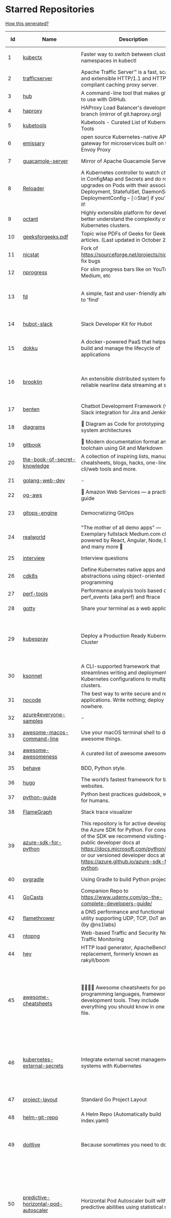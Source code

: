 # Starred Repositories  

[How this generated?](../master/USAGE.md)  

| Id 			| Name			| Description | Star Counts | Topics/Tags   | Last Updated 	|  
| ----------- | ----------- 	| ----------- | ----------- | ----------- 	| -----------   |  
|1|[kubectx](https://github.com/ahmetb/kubectx.git)|Faster way to switch between clusters and namespaces in kubectl|12197|kubernetes, kubectl, kubectl-plugins, kubernetes-clusters|11-1-2022|  
|2|[trafficserver](https://github.com/apache/trafficserver.git)|Apache Traffic Server™ is a fast, scalable and extensible HTTP/1.1 and HTTP/2 compliant caching proxy server.|1425||26-1-2022|  
|3|[hub](https://github.com/github/hub.git)|A command-line tool that makes git easier to use with GitHub.|21491||4-9-2021|  
|4|[haproxy](https://github.com/haproxy/haproxy.git)|HAProxy Load Balancer's development branch (mirror of git.haproxy.org)|2553||25-1-2022|  
|5|[kubetools](https://github.com/collabnix/kubetools.git)|Kubetools - Curated List of Kubernetes Tools|402||19-1-2022|  
|6|[emissary](https://github.com/emissary-ingress/emissary.git)|open source Kubernetes-native API gateway for microservices built on the Envoy Proxy|3624||12-1-2022|  
|7|[guacamole-server](https://github.com/apache/guacamole-server.git)|Mirror of Apache Guacamole Server|1980||12-1-2022|  
|8|[Reloader](https://github.com/stakater/Reloader.git)|A Kubernetes controller to watch changes in ConfigMap and Secrets and do rolling upgrades on Pods with their associated Deployment, StatefulSet, DaemonSet and DeploymentConfig – [✩Star] if you're using it!|3049||2-1-2022|  
|9|[octant](https://github.com/vmware-tanzu/octant.git)|Highly extensible platform for developers to better understand the complexity of Kubernetes clusters.|5670||26-1-2022|  
|10|[geeksforgeeks.pdf](https://github.com/dufferzafar/geeksforgeeks.pdf.git)|Topic wise PDFs of Geeks for Geeks articles. (Last updated in October 2018)|486|||  
|11|[nicstat](https://github.com/scotte/nicstat.git)|Fork of https://sourceforge.net/projects/nicstat/ to fix bugs|54||9-5-2018|  
|12|[nprogress](https://github.com/rstacruz/nprogress.git)|For slim progress bars like on YouTube, Medium, etc|23868||19-4-2020|  
|13|[fd](https://github.com/sharkdp/fd.git)|A simple, fast and user-friendly alternative to 'find'|20386|command-line, tool, filesystem, search, regex, rust, cli, terminal, hacktoberfest|8-1-2022|  
|14|[hubot-slack](https://github.com/slackapi/hubot-slack.git)|Slack Developer Kit for Hubot|2267|hubot-adapter, hubot, coffeescript, slack, slack-app, bot|13-1-2022|  
|15|[dokku](https://github.com/dokku/dokku.git)|A docker-powered PaaS that helps you build and manage the lifecycle of applications|22288|dokku, paas, heroku, docker, kubernetes, nomad, containers, buildpack, devops|24-1-2022|  
|16|[brooklin](https://github.com/linkedin/brooklin.git)|An extensible distributed system for reliable nearline data streaming at scale|737|distributed-systems, data-streaming, scalability, kafka-mirror-maker, kafka, change-data-capture, java, linkedin|25-1-2022|  
|17|[benten](https://github.com/intuit/benten.git)|Chatbot Development Framework (with Slack integration for Jira and Jenkins)|125||31-3-2021|  
|18|[diagrams](https://github.com/mingrammer/diagrams.git)|:art: Diagram as Code for prototyping cloud system architectures|16008|diagram, diagram-as-code, architecture, graphviz|22-1-2022|  
|19|[gitbook](https://github.com/GitbookIO/gitbook.git)|📝 Modern documentation format and toolchain using Git and Markdown|24394||27-12-2018|  
|20|[the-book-of-secret-knowledge](https://github.com/trimstray/the-book-of-secret-knowledge.git)|A collection of inspiring lists, manuals, cheatsheets, blogs, hacks, one-liners, cli/web tools and more.|58396||18-8-2021|  
|21|[golang-web-dev](https://github.com/GoesToEleven/golang-web-dev.git)|-|2869||13-12-2019|  
|22|[og-aws](https://github.com/open-guides/og-aws.git)|📙 Amazon Web Services — a practical guide|30737||5-1-2022|  
|23|[gitops-engine](https://github.com/argoproj/gitops-engine.git)|Democratizing GitOps|1262|gitops, kubernetes, continuous-deployment|24-1-2022|  
|24|[realworld](https://github.com/gothinkster/realworld.git)|"The mother of all demo apps" — Exemplary fullstack Medium.com clone powered by React, Angular, Node, Django, and many more 🏅|63397||22-12-2021|  
|25|[interview](https://github.com/mission-peace/interview.git)|Interview questions|10177||30-7-2018|  
|26|[cdk8s](https://github.com/cdk8s-team/cdk8s.git)|Define Kubernetes native apps and abstractions using object-oriented programming|2759||26-1-2022|  
|27|[perf-tools](https://github.com/brendangregg/perf-tools.git)|Performance analysis tools based on Linux perf_events (aka perf) and ftrace|8025||14-1-2020|  
|28|[gotty](https://github.com/sorenisanerd/gotty.git)|Share your terminal as a web application|1478||12-1-2022|  
|29|[kubespray](https://github.com/kubernetes-sigs/kubespray.git)|Deploy a Production Ready Kubernetes Cluster|11776|kubernetes-cluster, ansible, kubernetes, high-availability, bare-metal, gce, aws, kubespray, k8s-sig-cluster-lifecycle, hacktoberfest|26-1-2022|  
|30|[ksonnet](https://github.com/ksonnet/ksonnet.git)|A CLI-supported framework that streamlines writing and deployment of Kubernetes configurations to multiple clusters.|1153||5-2-2019|  
|31|[nocode](https://github.com/kelseyhightower/nocode.git)|The best way to write secure and reliable applications. Write nothing; deploy nowhere.|51277||21-1-2020|  
|32|[azure4everyone-samples](https://github.com/MarczakIO/azure4everyone-samples.git)|-|153||5-1-2021|  
|33|[awesome-macos-command-line](https://github.com/herrbischoff/awesome-macos-command-line.git)|Use your macOS terminal shell to do awesome things.|25622|macos, macosx, shell, terminal, awesome-list, awesome, list|2-9-2021|  
|34|[awesome-awesomeness](https://github.com/bayandin/awesome-awesomeness.git)|A curated list of awesome awesomeness|28460||15-11-2021|  
|35|[behave](https://github.com/behave/behave.git)|BDD, Python style.|2507||16-1-2022|  
|36|[hugo](https://github.com/gohugoio/hugo.git)|The world’s fastest framework for building websites.|56638||17-1-2022|  
|37|[python-guide](https://github.com/realpython/python-guide.git)|Python best practices guidebook, written for humans. |24242|python, guide, book, kennethreitz|5-10-2021|  
|38|[FlameGraph](https://github.com/brendangregg/FlameGraph.git)|Stack trace visualizer|12457||31-8-2021|  
|39|[azure-sdk-for-python](https://github.com/Azure/azure-sdk-for-python.git)|This repository is for active development of the Azure SDK for Python. For consumers of the SDK we recommend visiting our public developer docs at https://docs.microsoft.com/python/azure/ or our versioned developer docs at https://azure.github.io/azure-sdk-for-python. |2344|python, azure, azure-sdk|26-1-2022|  
|40|[pygradle](https://github.com/linkedin/pygradle.git)|Using Gradle to build Python projects|548|gradle, python, linkedin|3-3-2020|  
|41|[GoCasts](https://github.com/StephenGrider/GoCasts.git)|Companion Repo to https://www.udemy.com/go-the-complete-developers-guide/|1530||25-8-2017|  
|42|[flamethrower](https://github.com/DNS-OARC/flamethrower.git)|a DNS performance and functional testing utility supporting UDP, TCP, DoT and DoH (by @ns1labs)|245|dns, performance, functional-testing|20-9-2021|  
|43|[ntopng](https://github.com/ntop/ntopng.git)|Web-based Traffic and Security Network Traffic Monitoring|4388||26-1-2022|  
|44|[hey](https://github.com/rakyll/hey.git)|HTTP load generator, ApacheBench (ab) replacement, formerly known as rakyll/boom|12759||23-3-2021|  
|45|[awesome-cheatsheets](https://github.com/LeCoupa/awesome-cheatsheets.git)|👩‍💻👨‍💻 Awesome cheatsheets for popular programming languages, frameworks and development tools. They include everything you should know in one single file.|26556|cheatsheets, javascript, bash, nodejs, cheatsheet, database, language, frontend, backend, feathersjs, redis, vuejs, vim, django, programming-language, xcode, php, docker, kubernetes, sailsjs|22-1-2022|  
|46|[kubernetes-external-secrets](https://github.com/external-secrets/kubernetes-external-secrets.git)|Integrate external secret management systems with Kubernetes|2483|kubernetes, secrets-management, aws, aws-secrets-manager, vault, hashicorp, kubernetes-external-secrets, secrets-manager|21-1-2022|  
|47|[project-layout](https://github.com/golang-standards/project-layout.git)|Standard Go Project Layout|29153|go, golang, project-template, standards, project-structure|22-8-2021|  
|48|[helm-git-repo](https://github.com/yks0000/helm-git-repo.git)|A Helm Repo (Automatically build index.yaml)|1||6-4-2021|  
|49|[doitlive](https://github.com/sloria/doitlive.git)|Because sometimes you need to do it live|3084|command-line, presentations, python, live-coding, cli, click, bash, zsh, ipython, script, hacktoberfest|24-5-2021|  
|50|[predictive-horizontal-pod-autoscaler](https://github.com/jthomperoo/predictive-horizontal-pod-autoscaler.git)|Horizontal Pod Autoscaler built with predictive abilities using statistical models|161|predictive-analytics, kubernetes, autoscaler, cpa, custompodautoscaler, custom-pod-autoscaler, horizontal-pod-autoscaler, predictions, statistical-models, replicas, autoscaling, hacktoberfest|28-12-2021|  
|51|[viper](https://github.com/spf13/viper.git)|Go configuration with fangs|18062||25-1-2022|  
|52|[kubewatch](https://github.com/bitnami-labs/kubewatch.git)|Watch k8s events and trigger Handlers|2331|golang, kubernetes, slack|10-9-2020|  
|53|[monkey](https://github.com/bouk/monkey.git)|Monkey patching in Go|2753||9-12-2019|  
|54|[linux](https://github.com/torvalds/linux.git)|Linux kernel source tree|124851||25-1-2022|  
|55|[kong](https://github.com/Kong/kong.git)|🦍 The Cloud-Native API Gateway |31096||26-1-2022|  
|56|[rest.li](https://github.com/linkedin/rest.li.git)|Rest.li is a REST+JSON framework for building robust, scalable service architectures using dynamic discovery and simple asynchronous APIs.|2172||25-1-2022|  
|57|[statsd](https://github.com/statsd/statsd.git)|Daemon for easy but powerful stats aggregation|16244||27-12-2021|  
|58|[wrk](https://github.com/wg/wrk.git)|Modern HTTP benchmarking tool|31124||7-2-2021|  
|59|[terraform-multi-account](https://github.com/inovex/terraform-multi-account.git)|Some example how toadress multiple aws accounts with Terraform|20||12-6-2018|  
|60|[python-patterns](https://github.com/faif/python-patterns.git)|A collection of design patterns/idioms in Python|30112||7-12-2021|  
|61|[drawio](https://github.com/jgraph/drawio.git)|Source to app.diagrams.net|27507||25-1-2022|  
|62|[wrk2](https://github.com/giltene/wrk2.git)|A constant throughput, correct latency recording variant of wrk|3323||24-9-2019|  
|63|[minikube](https://github.com/kubernetes/minikube.git)|Run Kubernetes locally|23060|minikube, kubernetes, cluster, containers, go, cncf|25-1-2022|  
|64|[Terraform-012](https://github.com/addamstj/Terraform-012.git)|Code for the Terraform course|49||6-7-2020|  
|65|[faker](https://github.com/joke2k/faker.git)|Faker is a Python package that generates fake data for you.|13590|python, fake, testing, dataset, fake-data, test-data, test-data-generator|13-1-2022|  
|66|[kops](https://github.com/kubernetes/kops.git)|Kubernetes Operations (kops) - Production Grade K8s Installation, Upgrades, and Management|13687|kubernetes, go, cncf, containers, kops|26-1-2022|  
|67|[pykiteconnect](https://github.com/zerodha/pykiteconnect.git)|The official Python client library for the Kite Connect trading APIs|637||3-12-2021|  
|68|[pulumi](https://github.com/pulumi/pulumi.git)|Pulumi - Developer-First Infrastructure as Code. Your Cloud, Your Language, Your Way 🚀|11197|infrastructure-as-code, serverless, containers, aws, azure, gcp, kubernetes, cloud, cloud-computing, iac, csharp, typescript, javascript, golang, go, dotnet, fsharp, python|26-1-2022|  
|69|[arrow](https://github.com/arrow-py/arrow.git)|🏹 Better dates & times for Python|7733|python, arrow, datetime, date, time, timestamp, timezones, hacktoberfest|20-1-2022|  
|70|[osquery](https://github.com/osquery/osquery.git)|SQL powered operating system instrumentation, monitoring, and analytics.|18601|security, monitoring, intrusion-detection, sql, hacktoberfest|24-1-2022|  
|71|[k3s](https://github.com/k3s-io/k3s.git)|Lightweight Kubernetes|18969|kubernetes, k8s|25-1-2022|  
|72|[zuul](https://github.com/Netflix/zuul.git)|Zuul is a gateway service that provides dynamic routing, monitoring, resiliency, security, and more.|11661||24-1-2022|  
|73|[terraform-provider-restapi](https://github.com/Mastercard/terraform-provider-restapi.git)|A terraform provider to manage objects in a RESTful API|540||6-9-2021|  
|74|[python-cheatsheet](https://github.com/gto76/python-cheatsheet.git)|Comprehensive Python Cheatsheet|27298|cheatsheet, python, reference, python-cheatsheet|26-1-2022|  
|75|[vizceral](https://github.com/Netflix/vizceral.git)|WebGL visualization for displaying animated traffic graphs|3880|graph, traffic, visualization, webgl, monitoring|20-7-2019|  
|76|[GolangTraining](https://github.com/GoesToEleven/GolangTraining.git)|Training for Golang (go language)|7876||4-12-2018|  
|77|[moto](https://github.com/spulec/moto.git)|A library that allows you to easily mock out tests based on AWS infrastructure.|5515|boto, aws, ec2, s3|25-1-2022|  
|78|[octodns](https://github.com/octodns/octodns.git)|Tools for managing DNS across multiple providers|2114|dns, workflow, infrastructure-as-code|18-1-2022|  
|79|[truffleHog](https://github.com/trufflesecurity/truffleHog.git)|Searches through git repositories for high entropy strings and secrets, digging deep into commit history|6299|entropy, secret, entropy-checks, regex, trufflehog|20-10-2021|  
|80|[katib](https://github.com/kubeflow/katib.git)|Repository for hyperparameter tuning|1129|||  
|81|[watchdog](https://github.com/gorakhargosh/watchdog.git)|Python library and shell utilities to monitor filesystem events.|5114||29-12-2021|  
|82|[helmfile](https://github.com/roboll/helmfile.git)|Deploy Kubernetes Helm Charts|3671|kubernetes, helm, chart|23-1-2022|  
|83|[cloud-custodian](https://github.com/cloud-custodian/cloud-custodian.git)|Rules engine for cloud security, cost optimization, and governance, DSL in yaml for policies to query, filter, and take actions on resources|3971|aws, compliance, cloud, rules-engine, cloud-computing, management, serverless, lambda, gcp, azure|20-1-2022|  
|84|[tokei](https://github.com/XAMPPRocky/tokei.git)|Count your code, quickly.|6110|tokei, cloc, badge, rust, windows, linux, macos, statistics, code, cli|20-12-2021|  
|85|[atlas](https://github.com/Netflix/atlas.git)|In-memory dimensional time series database.|3061||25-1-2022|  
|86|[dailybot](https://github.com/sapumar/dailybot.git)|Simple telegram bot to remind about the daily stand up|8|bot, daily-standup, standup-meetings, standup, standupbot|23-12-2021|  
|87|[PayloadsAllTheThings](https://github.com/swisskyrepo/PayloadsAllTheThings.git)|A list of useful payloads and bypass for Web Application Security and Pentest/CTF|33798|pentest, payload, bypass, web-application, hacking, vulnerability, bounty, methodology, privilege-escalation, penetration-testing, cheatsheet, security, enumeration, bugbounty, redteam, payloads, hacktoberfest|26-1-2022|  
|88|[vscode-debug-visualizer](https://github.com/hediet/vscode-debug-visualizer.git)|An extension for VS Code that visualizes data during debugging.|7154|vscode-extension, hacktoberfest, visualization|19-8-2021|  
|89|[awesome-vscode](https://github.com/viatsko/awesome-vscode.git)|🎨 A curated list of delightful VS Code packages and resources.|19788|visual-studio, vscode, vscode-theme, vscode-extension, awesome, awesome-list, list, visualstudio, visual-studio-code, visual-studio-code-extension, visual-studio-code-theme|9-12-2021|  
|90|[falcon](https://github.com/falconry/falcon.git)|The no-nonsense REST API and microservices framework for Python developers, with a focus on reliability, correctness, and performance at scale.|8694|python, framework, rest, microservices, web, api, http, wsgi, asgi|16-1-2022|  
|91|[skaffold](https://github.com/GoogleContainerTools/skaffold.git)|Easy and Repeatable Kubernetes Development|12375|kubernetes, developer-tools, docker, containers|26-1-2022|  
|92|[gloo](https://github.com/solo-io/gloo.git)|The Feature-rich, Kubernetes-native, Next-Generation API Gateway Built on Envoy|3267|gloo, envoy, api-gateway, serverless, api-management, kubernetes, kubernetes-ingress-controller, microservices, hybrid-apps, legacy-apps, grpc, cloud-native, envoy-proxy|25-1-2022|  
|93|[resume.github.com](https://github.com/resume/resume.github.com.git)|Resumes generated using the GitHub informations|50578||5-8-2016|  
|94|[kustomize](https://github.com/kubernetes-sigs/kustomize.git)|Customization of kubernetes YAML configurations|7999|k8s-sig-cli, hacktoberfest|25-1-2022|  
|95|[design-patterns-for-humans](https://github.com/kamranahmedse/design-patterns-for-humans.git)|An ultra-simplified explanation to design patterns|32588|design-patterns, architecture, software-engineering, engineering, principles, computer-science|22-11-2020|  
|96|[envoy](https://github.com/envoyproxy/envoy.git)|Cloud-native high-performance edge/middle/service proxy|18824|cats, rocket-ships, cars, more-cats, cats-over-dogs, nanoservices, corgis, cncf|26-1-2022|  
|97|[terraform-cdk](https://github.com/hashicorp/terraform-cdk.git)|Define infrastructure resources using programming constructs and provision them using HashiCorp Terraform|3145|terraform, cdk, cdktf|26-1-2022|  
|98|[MQTT-Explorer](https://github.com/thomasnordquist/MQTT-Explorer.git)|An all-round MQTT client that provides a structured topic overview|1607|mqtt, mqtt-explorer, homeautomation, mqtt-client, mqtt-smarthome, mqtt-tool|11-8-2021|  
|99|[jsonnet](https://github.com/google/jsonnet.git)|Jsonnet - The data templating language|5320|jsonnet, configuration, config, functional, json|23-1-2022|  
|100|[moby](https://github.com/moby/moby.git)|Moby Project - a collaborative project for the container ecosystem to assemble container-based systems|62063|docker, containers, go||  
|101|[flask-celery-example](https://github.com/miguelgrinberg/flask-celery-example.git)|This repository contains the example code for my blog article Using Celery with Flask.|1024||12-9-2021|  
|102|[linkedin-skill-assessments-quizzes](https://github.com/Ebazhanov/linkedin-skill-assessments-quizzes.git)|Full reference of LinkedIn answers 2021 for skill assessments, LinkedIn test, questions and answers (aws-lambda, rest-api, javascript, react, git, html, jquery, mongodb, java, Go, python, machine-learning, power-point) linkedin excel test lösungen, linkedin machine learning test|7693|linkedin, quiz-questions, answers, assessment, quiz, linkedin-questions, free, hacktoberfest, hacktoberfest2020, exam, skills, stargazers, hacktoberfest2021, golang|25-1-2022|  
|103|[tech-interview-handbook](https://github.com/yangshun/tech-interview-handbook.git)|💯 Curated interview preparation materials for busy engineers|64938|interview-questions, coding-interviews, interview-practice, interview-preparation, algorithm, algorithms, hacktoberfest|25-1-2022|  
|104|[awesome-scalability](https://github.com/binhnguyennus/awesome-scalability.git)|The Patterns of Scalable, Reliable, and Performant Large-Scale Systems|37219|system-design, backend, scalability, interview, architecture, devops, design-patterns, interview-questions, awesome-list, big-data, awesome, resources, lists, web-development, programming, system, interview-practice, computer-science, distributed-systems, machine-learning|25-1-2022|  
|105|[influxdb](https://github.com/influxdata/influxdb.git)|Scalable datastore for metrics, events, and real-time analytics|22780|influxdb, monitoring, database, time-series, metrics, go, react|19-1-2022|  
|106|[ngrok](https://github.com/inconshreveable/ngrok.git)|Introspected tunnels to localhost|21302||31-5-2016|  
|107|[rancher](https://github.com/rancher/rancher.git)|Complete container management platform|18395|rancher, docker, kubernetes, orchestration, cattle, containers||  
|108|[forcediphttpsadapter](https://github.com/Roadmaster/forcediphttpsadapter.git)|A requests TransportAdapter allowing to force a specific IP for HTTPS connections.|37||1-11-2021|  
|109|[ohmyzsh](https://github.com/ohmyzsh/ohmyzsh.git)|🙃   A delightful community-driven (with 2,000+ contributors) framework for managing your zsh configuration. Includes 300+ optional plugins (rails, git, macOS, hub, docker, homebrew, node, php, python, etc), 140+ themes to spice up your morning, and an auto-update tool so that makes it easy to keep up with the latest updates from the community.|139861|shell, zsh-configuration, theme, terminal, productivity, hacktoberfest, zsh, cli, cli-app, themes, plugins, plugin-framework|24-1-2022|  
|110|[lens](https://github.com/lensapp/lens.git)|Lens - The way the world runs Kubernetes|16857|kubernetes, kubernetes-ui, kubernetes-dashboard, cloud-native, devops, containers|25-1-2022|  
|111|[ecs-refarch-service-discovery](https://github.com/awslabs/ecs-refarch-service-discovery.git)|An EC2 Container Service Reference Architecture for providing Service Discovery to containers using CloudWatch Events, Lambda and Route 53 private hosted zones. |436||25-7-2016|  
|112|[charts](https://github.com/helm/charts.git)|⚠️(OBSOLETE) Curated applications for Kubernetes|15355|kubernetes, charts, helm|21-12-2021|  
|113|[snyk](https://github.com/snyk/snyk.git)|Snyk CLI scans and monitors your projects for security vulnerabilities.|3735|security, monitor, snyk, vulnerabilities|26-1-2022|  
|114|[opengrok](https://github.com/oracle/opengrok.git)|OpenGrok is a fast and usable source code search and cross reference engine, written in Java|3481|opengrok, java, source, code, search, engine|20-1-2022|  
|115|[learn-regex](https://github.com/ziishaned/learn-regex.git)|Learn regex the easy way|40436||20-1-2022|  
|116|[cheat.sh](https://github.com/chubin/cheat.sh.git)|the only cheat sheet you need|28068|cheatsheet, curl, terminal, command-line, cli, examples, documentation, help, tldr, hacktoberfest2021|1-1-2022|  
|117|[fastapi](https://github.com/tiangolo/fastapi.git)|FastAPI framework, high performance, easy to learn, fast to code, ready for production|41058|python, json, swagger-ui, redoc, starlette, openapi, api, openapi3, framework, async, asyncio, uvicorn, python3, python-types, pydantic, json-schema, fastapi, swagger, rest, web|23-1-2022|  
|118|[authelia](https://github.com/authelia/authelia.git)|The Single Sign-On Multi-Factor portal for web apps|11536|totp, u2f, ldap, nginx, sso-authentication, yubikey, two-factor-authentication, docker, cookie, kubernetes, sso, multifactor, push-notifications, traefik, mfa, two-factor, authentication, security, golang, 2fa|22-1-2022|  
|119|[boulder](https://github.com/letsencrypt/boulder.git)|An ACME-based certificate authority, written in Go. |4135|boulder, go, acme, certificate-authority, tls, lets-encrypt, ca, pki, rfc8555|25-1-2022|  
|120|[ingress-nginx](https://github.com/kubernetes/ingress-nginx.git)|NGINX Ingress Controller for Kubernetes|11991|ingress-controller, kubernetes, nginx|20-1-2022|  
|121|[vscode](https://github.com/microsoft/vscode.git)|Visual Studio Code|126818|editor, electron, visual-studio-code, typescript, microsoft|26-1-2022|  
|122|[mux](https://github.com/gorilla/mux.git)|A powerful HTTP router and URL matcher for building Go web servers with 🦍|15913|mux, go, gorilla, router, http, middleware|12-12-2021|  
|123|[wtfpython](https://github.com/satwikkansal/wtfpython.git)|What the f*ck Python? 😱|28087|python, wats, snippets, wtf, gotchas, documentation, pitfalls, interview-questions, python-interview-questions|17-1-2022|  
|124|[python-telegram-bot](https://github.com/python-telegram-bot/python-telegram-bot.git)|We have made you a wrapper you can't refuse|17525|python, telegram, bot, chatbot, framework, hacktoberfest|3-1-2022|  
|125|[google-maps-services-python](https://github.com/googlemaps/google-maps-services-python.git)|Python client library for Google Maps API Web Services|3460|python, client-library|1-10-2021|  
|126|[aws-eks-best-practices](https://github.com/aws/aws-eks-best-practices.git)|A best practices guide for day 2 operations, including operational excellence, security, reliability, performance efficiency, and cost optimization.|780||24-1-2022|  
|127|[leveldb](https://github.com/google/leveldb.git)|LevelDB is a fast key-value storage library written at Google that provides an ordered mapping from string keys to string values.|28203||17-1-2022|  
|128|[ytfzf](https://github.com/pystardust/ytfzf.git)|A posix script to find and watch youtube videos from the terminal. (Without API)|2303|youtube, cli, terminal, posix, fzf, dmenu, ueberzug|25-1-2022|  
|129|[codebytere.github.io](https://github.com/codebytere/codebytere.github.io.git)|personal website|420||17-1-2022|  
|130|[free-for-dev](https://github.com/ripienaar/free-for-dev.git)|A list of SaaS, PaaS and IaaS offerings that have free tiers of interest to devops and infradev|52986||26-1-2022|  
|131|[httpie](https://github.com/httpie/httpie.git)|As easy as /aitch-tee-tee-pie/ 🥧 Modern, user-friendly command-line HTTP client for the API era. JSON support, colors, sessions, downloads, plugins & more. https://twitter.com/httpie|53540|http, cli, client, terminal, web, json, development, rest, debugging, python, usability, httpie, developer-tools, http-client, curl, devops, api, api-client, rest-api, api-testing|26-1-2022|  
|132|[driftctl](https://github.com/snyk/driftctl.git)|Detect, track and alert on infrastructure drift|1727|infrastructure-drift, iac, terraform, aws, drift, infrastructure-as-code, hacktoberfest|25-1-2022|  
|133|[markdown-here](https://github.com/adam-p/markdown-here.git)|Google Chrome, Firefox, and Thunderbird extension that lets you write email in Markdown and render it before sending.|54219||30-9-2018|  
|134|[k8s-conformance](https://github.com/cncf/k8s-conformance.git)|🧪CNCF K8s Conformance Working Group|639|cncf, kubernetes, conformance|21-1-2022|  
|135|[http2smugl](https://github.com/neex/http2smugl.git)|-|365||10-11-2021|  
|136|[kind](https://github.com/kubernetes-sigs/kind.git)|Kubernetes IN Docker - local clusters for testing Kubernetes|9191|k8s-sig-testing, kubernetes, kubeadm, golang, docker, podman|26-1-2022|  
|137|[containerd](https://github.com/containerd/containerd.git)|An open and reliable container runtime|10161|containerd, oci, containers, docker, cncf, cri, kubernetes, hacktoberfest|26-1-2022|  
|138|[interviews](https://github.com/kdn251/interviews.git)|Everything you need to know to get the job.|55847|java, interview, interview-questions, interview-practice, interview-preparation, interview-prep, algorithm, algorithm-challenges, algorithms, algorithm-competitions, technical-coding-interview, leetcode, leetcode-solutions, leetcode-java, coding-interviews, coding-interview, coding-challenge, coding-challenges, leetcode-questions, interviews|6-6-2020|  
|139|[interactive-coding-challenges](https://github.com/donnemartin/interactive-coding-challenges.git)|120+ interactive Python coding interview challenges (algorithms and data structures).  Includes Anki flashcards.|24600|python, algorithm, data-structure, development, programming, coding, interview, interview-questions, interview-practice, competitive-programming|5-8-2020|  
|140|[papers-we-love](https://github.com/papers-we-love/papers-we-love.git)|Papers from the computer science community to read and discuss.|52698|computer-science, read-papers, meetup, papers, programming, theory, awesome|25-1-2022|  
|141|[awesome-courses](https://github.com/prakhar1989/awesome-courses.git)|:books: List of awesome university courses for learning Computer Science!|39050|computer-science, courses, awesome-list, awesome|2-12-2020|  
|142|[awesome-machine-learning](https://github.com/josephmisiti/awesome-machine-learning.git)|A curated list of awesome Machine Learning frameworks, libraries and software.|52751||10-1-2022|  
|143|[dapr](https://github.com/dapr/dapr.git)|Dapr is a portable, event-driven, runtime for building distributed applications across cloud and edge.|16754|microservices, microservice, kubernetes, sidecar, state-management, event-driven, pubsub, serverless, containers|25-1-2022|  
|144|[rook](https://github.com/rook/rook.git)|Storage Orchestration for Kubernetes|9472|storage, kubernetes, ceph, storage-cluster, docker, cloud-native, etcd, cncf|25-1-2022|  
|145|[shiv](https://github.com/linkedin/shiv.git)|shiv is a command line utility for building fully self contained Python zipapps as outlined in PEP 441, but with all their dependencies included.|1359||24-1-2022|  
|146|[iris](https://github.com/linkedin/iris.git)|Iris is a highly configurable and flexible service for paging and messaging.|644|paging, escalation, messaging, automation|20-1-2022|  
|147|[kubesphere](https://github.com/kubesphere/kubesphere.git)|The container platform tailored for Kubernetes multi-cloud, datacenter, and edge management ⎈ 🖥 ☁️|8693|devops, container-management, k8s, cncf, cloud-native, servicemesh, kubesphere, kubernetes-platform-solution, kubernetes, jenkins, istio, observability, multi-cluster, hacktoberfest|20-1-2022|  
|148|[spinner](https://github.com/briandowns/spinner.git)|Go (golang) package with 90 configurable terminal spinner/progress indicators.|1674|go, golang, spinner, statusbar, cli, terminal, terminal-ui, progress-bar, progressbar, indicator|1-1-2022|  
|149|[pulsar](https://github.com/apache/pulsar.git)|Apache Pulsar - distributed pub-sub messaging system|10303|pulsar, pubsub, messaging, streaming, queuing, event-streaming|26-1-2022|  
|150|[echo](https://github.com/labstack/echo.git)|High performance, minimalist Go web framework|21525|go, echo, web, middleware, microservice, websocket, ssl, letsencrypt, micro-framework, https, http2, web-framework, labstack-echo||  
|151|[sqlc](https://github.com/kyleconroy/sqlc.git)|Generate type-safe code from SQL|4716|go, postgresql, sql, orm, code-generator, mysql, python, kotlin|26-1-2022|  
|152|[kube2iam](https://github.com/jtblin/kube2iam.git)|kube2iam  provides different AWS IAM roles for pods running on Kubernetes|1778|kubernetes, aws|13-1-2022|  
|153|[teleport](https://github.com/gravitational/teleport.git)|Certificate authority and access plane for SSH, Kubernetes, web apps, databases and desktops|10909|ssh, go, bastion, teleport-binaries, certificate, golang, cluster, teleport, firewall, security, jumpserver, rbac, audit, pam, kubernetes, kubernetes-access, firewalls, database-access, postgres, rdp|26-1-2022|  
|154|[recommenders](https://github.com/microsoft/recommenders.git)|Best Practices on Recommendation Systems|12091|machine-learning, recommender, ranking, deep-learning, python, jupyter-notebook, recommendation-algorithm, rating, operationalization, kubernetes, azure, microsoft, recommendation-system, recommendation-engine, recommendation, data-science, tutorial, artificial-intelligence|13-1-2022|  
|155|[vuls](https://github.com/future-architect/vuls.git)|Agent-less vulnerability scanner for Linux, FreeBSD, Container, WordPress, Programming language libraries, Network devices|8924|vuls, vulnerability-scanners, golang, go, linux, freebsd, vulnerability-detection, security, security-tools, cybersecurity, security-vulnerability, security-scanner, security-hardening, security-automation, security-audit, vulnerability-assessment, vulnerability-management, vulnerability-scanner, vulnerabilities, administrator|18-1-2022|  
|156|[slate](https://github.com/slatedocs/slate.git)|Beautiful static documentation for your API|33587|slate, api-documentation, api, static-site-generator|15-12-2021|  
|157|[flower](https://github.com/mher/flower.git)|Real-time monitor and web admin for Celery distributed task queue|5076|celery, task-queue, monitoring, administration, workers, rabbitmq, redis, python, asynchronous|25-11-2021|  
|158|[onedev](https://github.com/theonedev/onedev.git)|Super Easy All-In-One DevOps Platform|5027|git, devops, docker, kubernetes, continuous-integration, continuous-deployment, issue-tracker|20-1-2022|  
|159|[x509-certificate-exporter](https://github.com/enix/x509-certificate-exporter.git)|A Prometheus exporter to monitor x509 certificates expiration in Kubernetes clusters or standalone|169|prometheus-exporter, kubernetes, monitoring-tool, certificates, expiration-monitoring, dashboard, grafana-dashboard, certificates-focusing, alert|4-1-2022|  
|160|[seaweedfs](https://github.com/chrislusf/seaweedfs.git)|SeaweedFS is a fast distributed storage system for blobs, objects, files, and data lake, for billions of files! Blob store has O(1) disk seek, cloud tiering. Filer supports Cloud Drive, cross-DC active-active replication, Kubernetes, POSIX FUSE mount, S3 API, S3 Gateway, Hadoop, WebDAV, encryption, Erasure Coding.|13747|distributed-storage, distributed-systems, s3, hdfs, fuse, distributed-file-system, hadoop-hdfs, posix, tiered-file-system, kubernetes, replication, object-storage, s3-storage, seaweedfs, erasure-coding, blob-storage, cloud-drive|26-1-2022|  
|161|[coreutils](https://github.com/uutils/coreutils.git)|Cross-platform Rust rewrite of the GNU coreutils|9781|||  
|162|[awesome-gcp-certifications](https://github.com/sathishvj/awesome-gcp-certifications.git)|Google Cloud Platform Certification resources.|2224|google-cloud-platform, certification, gcp, cloud|17-1-2022|  
|163|[frp](https://github.com/fatedier/frp.git)|A fast reverse proxy to help you expose a local server behind a NAT or firewall to the internet.|52917|proxy, reverse-proxy, tunnel, nat, go, firewall, frp, expose, http-proxy|26-1-2022|  
|164|[terraform-aws-devops](https://github.com/antonbabenko/terraform-aws-devops.git)|Info about many of my Terraform, AWS, and DevOps projects.|260|terraform, infrastructure-as-code, aws, aws-community, antonbabenko|21-12-2021|  
|165|[boundary](https://github.com/hashicorp/boundary.git)|Boundary enables identity-based access management for dynamic infrastructure. |3162|hashicorp, security, zero-trust, hacktoberfest|18-1-2022|  
|166|[cilium](https://github.com/cilium/cilium.git)|eBPF-based Networking, Security, and Observability|10744|containers, bpf, security, kubernetes, kubernetes-networking, cni, kernel, loadbalancing, monitoring, troubleshooting, xdp, ebpf, k8s, observability, networking|26-1-2022|  
|167|[kubernetes-handbook](https://github.com/rootsongjc/kubernetes-handbook.git)|Kubernetes中文指南/云原生应用架构实践手册 -  https://jimmysong.io/kubernetes-handbook|9556|kubernetes, cloud-native, service-mesh, handbook, cncf, gitbook|26-1-2022|  
|168|[microservices-demo](https://github.com/GoogleCloudPlatform/microservices-demo.git)|Sample cloud-native application with 10 microservices showcasing Kubernetes, Istio, gRPC and OpenCensus.|11559|kubernetes, grpc, istio, opencensus, gke, skaffold, sample-application, google-cloud, samples|25-1-2022|  
|169|[docker_practice](https://github.com/yeasy/docker_practice.git)|Learn and understand Docker technologies, with real DevOps practice!|19932|docker, book, cloud-computing, container, kubernetes, swarm, mesos, spark, devops, linux|4-1-2022|  
|170|[watchman](https://github.com/facebook/watchman.git)|Watches files and records, or triggers actions, when they change. |10624||26-1-2022|  
|171|[cli](https://github.com/cli/cli.git)|GitHub’s official command line tool|26962|github-api-v4, cli, git, golang|26-1-2022|  
|172|[sre-interview-prep-guide](https://github.com/mxssl/sre-interview-prep-guide.git)|Site Reliability Engineer Interview Preparation Guide|2575|study, preparation, sre, sre-interview, interview-preparation, site-reliability-engineer|5-1-2022|  
|173|[rich](https://github.com/Textualize/rich.git)|Rich is a Python library for rich text and beautiful formatting in the terminal.|34251|python, python3, python-library, terminal, terminal-color, markdown, tables, syntax-highlighting, ansi-colors, progress-bar-python, progress-bar, traceback, rich, tracebacks-rich, emoji|25-1-2022|  
|174|[what-happens-when](https://github.com/alex/what-happens-when.git)|An attempt to answer the age old interview question "What happens when you type google.com into your browser and press enter?"|31760||7-4-2021|  
|175|[helm](https://github.com/helm/helm.git)|The Kubernetes Package Manager|21023|cncf, chart, kubernetes, helm, charts|22-1-2022|  
|176|[docker-cheat-sheet](https://github.com/wsargent/docker-cheat-sheet.git)|Docker Cheat Sheet|20578|docker, cheet-sheet||  
|177|[typing](https://github.com/python/typing.git)|Python static typing home. Contains the source for typing_extensions and the documentation. Also hosts a user help forum.|1122|python, types, typing, static-typing, gradual-typing|25-1-2022|  
|178|[cobra](https://github.com/spf13/cobra.git)|A Commander for modern Go CLI interactions|24945|cobra, cobra-library, cobra-generator, posix-compliant-flags, command-cobra, cli-app, command-line, commandline, command, cli, go, golang, golang-library, golang-application, subcommands, posix|6-1-2022|  
|179|[istio](https://github.com/istio/istio.git)|Connect, secure, control, and observe services.|29357|microservices, service-mesh, lyft-envoy, kubernetes, api-management, circuit-breaker, polyglot-microservices, enforce-policies, proxies, microservice, envoy, consul, nomad, request-routing, resiliency, fault-injection|26-1-2022|  
|180|[landscape](https://github.com/cncf/landscape.git)|🌄The Cloud Native Interactive Landscape filters and sorts hundreds of projects and products, and shows details including GitHub stars, funding or market cap, first and last commits, contributor counts, headquarters location, and recent tweets.|8046|cloud-native, landscape, cncf, svg, logo, serverless, crunchbase||  
|181|[ami-query](https://github.com/intuit/ami-query.git)|Provide a REST interface to your organization's AMIs|36||31-8-2020|  
|182|[awesome-python](https://github.com/vinta/awesome-python.git)|A curated list of awesome Python frameworks, libraries, software and resources|114383|awesome, python, collections, python-library, python-framework, python-resources|17-12-2021|  
|183|[kubescape](https://github.com/armosec/kubescape.git)|Kubescape is a K8s open-source tool providing a multi-cloud K8s single pane of glass, including risk analysis, security compliance, RBAC visualizer and image vulnerabilities scanning. |5013|kubernetes, security, nsa, mitre-attack, devops||  
|184|[dive](https://github.com/wagoodman/dive.git)|A tool for exploring each layer in a docker image|29705|docker, docker-image, inspector, explorer, cli, tui||  
|185|[terminals-are-sexy](https://github.com/k4m4/terminals-are-sexy.git)|💥 A curated list of Terminal frameworks, plugins & resources for CLI lovers.|10296|terminal, curated-list, awesome-lists, cli-lovers||  
|186|[awesome-docker](https://github.com/veggiemonk/awesome-docker.git)|:whale: A curated list of Docker resources and projects|21091|docker, awesome, awesome-list, container, tools, dockerfile, list, moby, docker-container, docker-image, docker-environment, docker-deployment, docker-swarm, docker-api, docker-monitoring, docker-machine, docker-security, docker-registry||  
|187|[sanic](https://github.com/sanic-org/sanic.git)|Next generation Python web server/framework   Build fast. Run fast.|15807|python, framework, asyncio, api-server, web, web-server, web-framework, asgi, sanic|19-1-2022|  
|188|[outrun](https://github.com/Overv/outrun.git)|Execute a local command using the processing power of another Linux machine.|3002||22-3-2021|  
|189|[styleguide](https://github.com/google/styleguide.git)|Style guides for Google-originated open-source projects|29743|cpplint, styleguide, style-guide|13-1-2022|  
|190|[github1s](https://github.com/conwnet/github1s.git)|One second to read GitHub code with VS Code.|20572|hacktoberfest|13-1-2022|  
|191|[sonobuoy](https://github.com/vmware-tanzu/sonobuoy.git)|Sonobuoy is a diagnostic tool that makes it easier to understand the state of a Kubernetes cluster by running a set of Kubernetes conformance tests and other plugins in an accessible and non-destructive manner.|2480|kubernetes, kubernetes-cluster, kubernetes-setup, kubernetes-deployment, discovery, bugreport, heptio, tanzu, sonobuoy, conformance, conformance-tests, cncf|24-1-2022|  
|192|[pyenv](https://github.com/pyenv/pyenv.git)|Simple Python version management|25931|python, shell|26-1-2022|  
|193|[pre-commit-terraform](https://github.com/antonbabenko/pre-commit-terraform.git)|pre-commit git hooks to take care of Terraform configurations|1489|git-hooks, terraform, code-style, hooks, pre-commit, automation|11-1-2022|  
|194|[protobuf](https://github.com/protocolbuffers/protobuf.git)|Protocol Buffers - Google's data interchange format|52803|protobuf, protocol-buffers, protocol-compiler, protobuf-runtime, protoc, serialization, marshalling, rpc|25-1-2022|  
|195|[every-programmer-should-know](https://github.com/mtdvio/every-programmer-should-know.git)|A collection of (mostly) technical things every software developer should know about|52025|cc-by, computer-science, educational, novice, collection|19-4-2021|  
|196|[bitcoin](https://github.com/bitcoin/bitcoin.git)|Bitcoin Core integration/staging tree|61428|bitcoin, c-plus-plus, p2p, cryptocurrency, cryptography|26-1-2022|  
|197|[pipeline](https://github.com/tektoncd/pipeline.git)|A cloud-native Pipeline resource.|6843|tekton, pipeline, kubernetes, cdf, hacktoberfest|24-1-2022|  
|198|[Notepads](https://github.com/JasonStein/Notepads.git)|A modern, lightweight text editor with a minimalist design.|5726|fluent, notepad, texteditor, uwp, markdown, diff-viewer, windows, app|21-1-2022|  
|199|[processhacker](https://github.com/processhacker/processhacker.git)|A free, powerful, multi-purpose tool that helps you monitor system resources, debug software and detect malware.|6483|administrator, windows, system-monitor, performance-monitoring, performance-tuning, performance, c, debugger, benchmarking, security, profiling, realtime, monitoring, monitor-performance, process-manager, process-monitor, processhacker, monitor|24-1-2022|  
|200|[chef](https://github.com/chef/chef.git)|Chef Infra, a powerful automation platform that transforms infrastructure into code automating how infrastructure is configured, deployed and managed across any environment, at any scale|6808|chef, devops, cfgmgt, infrastructure, automation, deployment, hacktoberfest|25-1-2022|  
|201|[grafana](https://github.com/grafana/grafana.git)|The open and composable observability and data visualization platform. Visualize metrics, logs, and traces from multiple sources like Prometheus, Loki, Elasticsearch, InfluxDB, Postgres and many more. |46701|grafana, monitoring, analytics, metrics, influxdb, prometheus, elasticsearch, alerting, data-visualization, go, dashboard, business-intelligence, mysql, postgres, hacktoberfest|26-1-2022|  
|202|[resume-cli](https://github.com/jsonresume/resume-cli.git)|CLI tool to easily setup a new resume 📑|4013|cli, javascript, resume, json|12-1-2022|  
|203|[linkerd2](https://github.com/linkerd/linkerd2.git)|Ultralight, security-first service mesh for Kubernetes. Main repo for Linkerd 2.x.|8036|service-mesh, rust, golang, kubernetes, linkerd, cloud-native|26-1-2022|  
|204|[howdoi](https://github.com/gleitz/howdoi.git)|instant coding answers via the command line|9274|||  
|205|[gin](https://github.com/gin-gonic/gin.git)|Gin is a HTTP web framework written in Go (Golang). It features a Martini-like API with much better performance -- up to 40 times faster. If you need smashing performance, get yourself some Gin.|55051|server, middleware, framework, go, router, performance, gin||  
|206|[kubernetes](https://github.com/kubernetes/kubernetes.git)|Production-Grade Container Scheduling and Management|84831|kubernetes, go, cncf, containers|26-1-2022|  
|207|[trivy](https://github.com/aquasecurity/trivy.git)|Scanner for vulnerabilities in container images, file systems, and Git repositories, as well as for configuration issues|10164|security, security-tools, docker, containers, vulnerability-scanners, vulnerability-detection, vulnerability, golang, go, kubernetes, hacktoberfest, devsecops, misconfiguration, infrastructure-as-code, iac||  
|208|[core](https://github.com/home-assistant/core.git)|:house_with_garden: Open source home automation that puts local control and privacy first.|49280|python, home-automation, iot, internet-of-things, mqtt, raspberry-pi, asyncio, hacktoberfest|26-1-2022|  
|209|[algorithm-visualizer](https://github.com/algorithm-visualizer/algorithm-visualizer.git)|:fireworks:Interactive Online Platform that Visualizes Algorithms from Code|36248|algorithm, data-structure, visualization, animation|30-11-2021|  
|210|[textual](https://github.com/Textualize/textual.git)|Textual is a TUI (Text User Interface) framework for Python inspired by modern web development.|7356|terminal, python, tui, rich|9-1-2022|  
|211|[cli-spinners](https://github.com/sindresorhus/cli-spinners.git)|Spinners for use in the terminal|1892||1-10-2021|  
|212|[kapacitor](https://github.com/influxdata/kapacitor.git)|Open source framework for processing, monitoring, and alerting on time series data|2104|kapacitor, monitoring, time-series|25-1-2022|  
|213|[requests](https://github.com/psf/requests.git)|A simple, yet elegant, HTTP library.|46753|python, http, forhumans, requests, python-requests, client, humans, cookies|17-1-2022|  
|214|[discourse](https://github.com/discourse/discourse.git)|A platform for community discussion. Free, open, simple.|34877|discourse, javascript, rails, ruby, ember, forum, postgresql|26-1-2022|  
|215|[awesome-shell](https://github.com/alebcay/awesome-shell.git)|A curated list of awesome command-line frameworks, toolkits, guides and gizmos. Inspired by awesome-php.|22837|awesome-list, awesome, list, zsh, fish, bash, cli, shell||  
|216|[awesome-kubernetes](https://github.com/ramitsurana/awesome-kubernetes.git)|A curated list for awesome kubernetes sources :ship::tada:|12401|kubernetes, minikube, meetup, resource, kubernetes-sources, google-cloud, kubernetes-cluster, deploy-kubernetes, aws, enterprise-kubernetes-products, monitoring-kubernetes, azure, schedule, google-kubernetes, docker, cloud-providers, books, machine-learning||  
|217|[telegraf](https://github.com/influxdata/telegraf.git)|The plugin-driven server agent for collecting & reporting metrics.|11088|telegraf, monitoring, time-series, metrics|25-1-2022|  
|218|[dashboard](https://github.com/kubernetes/dashboard.git)|General-purpose web UI for Kubernetes clusters|10710|||  
|219|[face_recognition](https://github.com/ageitgey/face_recognition.git)|The world's simplest facial recognition api for Python and the command line|42925|machine-learning, face-detection, face-recognition, python|14-6-2021|  
|220|[backstage](https://github.com/backstage/backstage.git)|Backstage is an open platform for building developer portals|14758|infrastructure, dx, developer-experience, developer-portal, service-catalog, microservices, cncf, backstage, hacktoberfest|26-1-2022|  
|221|[httpstat](https://github.com/davecheney/httpstat.git)|It's like curl -v, with colours. |5907|||  
|222|[caddy](https://github.com/caddyserver/caddy.git)|Fast, multi-platform web server with automatic HTTPS|36651|go, web-server, caddyfile, http, http-server, reverse-proxy, https, tls, automatic-https, privacy, security|25-1-2022|  
|223|[atom](https://github.com/atom/atom.git)|:atom: The hackable text editor|56651|atom, editor, javascript, electron, windows, linux, macos|17-1-2022|  
|224|[brackets](https://github.com/adobe/brackets.git)|An open source code editor for the web, written in JavaScript, HTML and CSS.|33697||18-3-2021|  
|225|[k9s](https://github.com/derailed/k9s.git)|🐶 Kubernetes CLI To Manage Your Clusters In Style!|15088|k9s, kubernetes, kubernetes-cli, kubernetes-clusters, k8s, k8s-cluster, go, golang|25-1-2022|  
|226|[github-cheat-sheet](https://github.com/tiimgreen/github-cheat-sheet.git)|A list of cool features of Git and GitHub.|33762|awesome, awesome-list, list, github, git|6-10-2020|  
|227|[ora](https://github.com/sindresorhus/ora.git)|Elegant terminal spinner|7472||13-9-2021|  
|228|[awesome-interview-questions](https://github.com/DopplerHQ/awesome-interview-questions.git)|:octocat: A curated awesome list of lists of interview questions. Feel free to contribute! :mortar_board: |44864|awesome-list, awesomeness, interview-questions, interviewing, interview-practice, ruby, javascript, awesome, list, python-interview-questions, rails-interview, javascript-interview-questions, angularjs-interview-questions, android-interview-questions|16-11-2021|  
|229|[terratest](https://github.com/gruntwork-io/terratest.git)| Terratest is a Go library that makes it easier to write automated tests for your infrastructure code.|5863|devops, testing, testing-library, aws, terraform, packer, docker, golang|18-1-2022|  
|230|[tv](https://github.com/alexhallam/tv.git)|📺(tv) Tidy Viewer is a cross-platform CLI csv pretty printer that uses column styling to maximize viewer enjoyment.|1372|cli, terminal, csv, pretty-printer, pretty-print, command-line-tool, data-science, rust, command-line, tabular-data, tibble, dataframe, datatable, csv-viewer, csv-visualization, csv-pretty-print, csv-cat, column, csv-column, hacktoberfest|26-1-2022|  
|231|[sops](https://github.com/mozilla/sops.git)|Simple and flexible tool for managing secrets|9022|security, secret-distribution, devops, aws, pgp, gcp, secret-management, azure, sops|8-4-2021|  
|232|[pi-hole](https://github.com/pi-hole/pi-hole.git)|A black hole for Internet advertisements|34692|pi-hole, ad-blocker, shell, blocker, raspberry-pi, cloud, dnsmasq, dhcp, dhcp-server, dns-server, dashboard, hacktoberfest|16-1-2022|  
|233|[argo-events](https://github.com/argoproj/argo-events.git)|Event-driven workflow automation framework|1325|kubernetes, event-driven, cloudevents, workflows, triggers, automation-framework, cloud-native, argo, pipelines, event-source, workflow-automation|26-1-2022|  
|234|[alpha_vantage](https://github.com/RomelTorres/alpha_vantage.git)|A python wrapper for Alpha Vantage API for financial data.|3580|alpha-vantage, pandas, financial-data, python, stock, alphavantage, json, finance, api-wrapper, cryptocurrency, bitcoin||  
|235|[flux](https://github.com/fluxcd/flux.git)|Successor: https://github.com/fluxcd/flux2 — The GitOps Kubernetes operator|6704|kubernetes, gitops, continuous-deployment, continuous-delivery, helm, kustomize, monitoring||  
|236|[dotfiles](https://github.com/bbkane/dotfiles.git)|Configs for apps I care about|19|dotfiles, zsh, neovim, vscode, git, sqlite, sqlite3|26-1-2022|  
|237|[logrus](https://github.com/sirupsen/logrus.git)|Structured, pluggable logging for Go.|19736|logging, logrus, go||  
|238|[awesome-sre](https://github.com/dastergon/awesome-sre.git)|A curated list of Site Reliability and Production Engineering resources.|7906|site-reliability-engineering, production, availability, monitoring, post-mortem, reliability-engineering, capacity-planning, service-level-agreement, scalability, reliability, alerting, on-call, site-reliability, postmortem, incident-response, sre, awesome, awesome-list, devops, list|13-1-2022|  
|239|[compose](https://github.com/docker/compose.git)|Define and run multi-container applications with Docker|24813|docker, docker-compose, orchestration, go, golang||  
|240|[grex](https://github.com/pemistahl/grex.git)|A command-line tool and library for generating regular expressions from user-provided test cases|5006|command-line-tool, tool, regex, regexp, regex-pattern, regular-expression, regular-expressions, rust, cli, rust-cli, terminal, rust-library, rust-crate|19-1-2022|  
|241|[pyWhat](https://github.com/bee-san/pyWhat.git)|🐸   Identify anything. pyWhat easily lets you identify emails, IP addresses, and more. Feed it a .pcap file or some text and it'll tell you what it is! 🧙‍♀️|5005|cyber, security, hacking, cybersecurity, malware, re, python, pcap, malware-analysis, malware-research, tryhackme, hacktoberfest|7-12-2021|  
|242|[grumpy](https://github.com/giantswarm/grumpy.git)|Kubernetes Validation Admission Controller example|20||24-7-2020|  
|243|[keras-yolo2](https://github.com/experiencor/keras-yolo2.git)|Easy training on custom dataset. Various backends (MobileNet and SqueezeNet) supported. A YOLO demo to detect raccoon run entirely in brower is accessible at https://git.io/vF7vI (not on Windows).|1694|convolutional-networks, deep-learning, yolo2, realtime, regression|31-12-2019|  
|244|[go-fuzz](https://github.com/dvyukov/go-fuzz.git)|Randomized testing for Go|4245|fuzzing, testing, go|14-9-2021|  
|245|[git-standup](https://github.com/kamranahmedse/git-standup.git)|Recall what you did on the last working day. Psst! or be nosy and find what someone else in your team did ;-)|7069|standup, git-standup, agile, meeting, git, git-addons, git-|30-9-2021|  
|246|[runc](https://github.com/opencontainers/runc.git)|CLI tool for spawning and running containers according to the OCI specification|8848|containers, docker, oci||  
|247|[echarts](https://github.com/apache/echarts.git)|Apache ECharts is a powerful, interactive charting and data visualization library for browser|49526|echarts, data-visualization, charts, charting-library, visualization, apache, data-viz, canvas, svg|25-1-2022|  
|248|[labs](https://github.com/docker/labs.git)|This is a collection of tutorials for learning how to use Docker with various tools. Contributions welcome.|10532|docker-tutorial, lab, swarm, docker, docker-compose, swarm-mode, orchestration, windows, dotnet, java, security, containers||  
|249|[minio](https://github.com/minio/minio.git)|High Performance, Kubernetes Native Object Storage|31232|go, storage, cloud, s3, objectstorage, cloudstorage, amazon-s3, cloudnative||  
|250|[shellcheck](https://github.com/koalaman/shellcheck.git)|ShellCheck, a static analysis tool for shell scripts|27616|haskell, shell, static-analysis, bash, linter, developer-tools|23-1-2022|  
|251|[serverless](https://github.com/serverless/serverless.git)|⚡ Serverless Framework – Build web, mobile and IoT applications with serverless architectures using AWS Lambda, Azure Functions, Google CloudFunctions & more! – |41798|serverless, serverless-framework, serverless-architectures, aws-lambda, google-cloud-functions, azure-functions, aws, microservice, aws-dynamodb||  
|252|[aws-cloudformation-user-guide](https://github.com/awsdocs/aws-cloudformation-user-guide.git)|The open source version of the AWS CloudFormation User Guide|604|aws, aws-cloudformation, cloudformation|24-1-2022|  
|253|[elasticsearch](https://github.com/elastic/elasticsearch.git)|Free and Open, Distributed, RESTful Search Engine|58282|elasticsearch, java, search-engine|26-1-2022|  
|254|[awesome-algorithms](https://github.com/tayllan/awesome-algorithms.git)|A curated list of awesome places to learn and/or practice algorithms.|10844|||  
|255|[starred-repo-toc](https://github.com/yks0000/starred-repo-toc.git)|Generates Markdown table for all Starred Repositories by a GitHub user.|4|starred-repositories, starred|26-1-2022|  
|256|[faas](https://github.com/openfaas/faas.git)|OpenFaaS - Serverless Functions Made Simple|20993|functions-as-a-service, functions, lambda, serverless, prometheus, kubernetes, k8s, serverless-functions, paas, gitops, faas, docker, golang, nodejs||  
|257|[devops-exercises](https://github.com/bregman-arie/devops-exercises.git)|Linux, Jenkins, AWS, SRE, Prometheus, Docker, Python, Ansible, Git, Kubernetes, Terraform, OpenStack, SQL, NoSQL, Azure, GCP, DNS, Elastic, Network, Virtualization. DevOps Interview Questions|20946|devops, aws, linux, ansible, python, docker, prometheus, containers, git, kubernetes, interview, interview-questions, terraform, azure, openstack, sql, coding, sre, production-engineer||  
|258|[wait-for-it](https://github.com/vishnubob/wait-for-it.git)|Pure bash script to test and wait on the availability of a TCP host and port|7353||22-8-2020|  
|259|[service-fabric](https://github.com/microsoft/service-fabric.git)|Service Fabric is a distributed systems platform for packaging, deploying, and managing stateless and stateful distributed applications and containers at large scale.|2880|cloud-native, containers, orchestration, distributed-systems, cloud-computing, microservices|16-12-2021|  
|260|[terraform](https://github.com/hashicorp/terraform.git)|Terraform enables you to safely and predictably create, change, and improve infrastructure. It is an open source tool that codifies APIs into declarative configuration files that can be shared amongst team members, treated as code, edited, reviewed, and versioned.|31003|graph, infrastructure-as-code, terraform, cloud, cloud-management|24-1-2022|  
|261|[scrapy](https://github.com/scrapy/scrapy.git)|Scrapy, a fast high-level web crawling & scraping framework for Python.|42621|python, scraping, crawling, framework, crawler, hacktoberfest|23-1-2022|  
|262|[acme.sh](https://github.com/acmesh-official/acme.sh.git)|A pure Unix shell script implementing ACME client protocol|25183|acme, acme-protocol, letsencrypt, certbot, shell, ash, bash, posix, posix-sh, zerossl, buypass, acme-client|19-1-2022|  
|263|[goldmark](https://github.com/yuin/goldmark.git)|:trophy: A markdown parser written in Go. Easy to extend, standard(CommonMark) compliant, well structured.|1895|markdown, commonmark, golang, go|24-11-2021|  
|264|[httpstat](https://github.com/reorx/httpstat.git)|curl statistics made simple|5015|curl, cli, python, http, visualization|24-12-2020|  
|265|[schedule](https://github.com/dbader/schedule.git)|Python job scheduling for humans.|9380||26-6-2021|  
|266|[gcsfuse](https://github.com/GoogleCloudPlatform/gcsfuse.git)|A user-space file system for interacting with Google Cloud Storage|1390||24-1-2022|  
|267|[machine](https://github.com/docker/machine.git)|Machine management for a container-centric world|6484||2-9-2019|  
|268|[cli53](https://github.com/barnybug/cli53.git)|Command line tool for Amazon Route 53|1745||17-1-2021|  
|269|[awesome-microservices](https://github.com/mfornos/awesome-microservices.git)|A curated list of Microservice Architecture related principles and technologies.|10751|awesome, microservices, microservices-architecture, cloud-native, cloud-computing|20-8-2021|  
|270|[pendulum](https://github.com/sdispater/pendulum.git)|Python datetimes made easy|4663|python, datetime, date, time, python3, timezones|18-1-2022|  
|271|[awesome-flask](https://github.com/humiaozuzu/awesome-flask.git)|A curated list of awesome Flask resources and plugins|10368|flask, flask-resources, awesome|17-9-2019|  
|272|[linux-insides](https://github.com/0xAX/linux-insides.git)|A little bit about a linux kernel|24125|linux-kernel, linux-insides, linux|25-12-2021|  
|273|[awesome-readme](https://github.com/matiassingers/awesome-readme.git)|A curated list of awesome READMEs|11121|awesome-list, awesome, list, readme|13-12-2021|  
|274|[mattermost-server](https://github.com/mattermost/mattermost-server.git)|Mattermost is an open source platform for secure collaboration across the entire software development lifecycle.|21779|collaboration, mattermost, golang, react-native, hacktoberfest|26-1-2022|  
|275|[upterm](https://github.com/railsware/upterm.git)|A terminal emulator for the 21st century.|19430|tty, terminal, terminal-emulators, console, pty, typescript, electron, react, terminals, shell|20-5-2019|  
|276|[pongo2](https://github.com/flosch/pongo2.git)|Django-syntax like template-engine for Go|2148|template, go, django, template-engine, pongo2, templates, template-language, golang, golang-library|18-1-2022|  
|277|[kubernetes-network-policy-recipes](https://github.com/ahmetb/kubernetes-network-policy-recipes.git)|Example recipes for Kubernetes Network Policies that you can just copy paste|3757|kubernetes, networking, security|10-1-2022|  
|278|[python-prompt-toolkit](https://github.com/prompt-toolkit/python-prompt-toolkit.git)|Library for building powerful interactive command line applications in Python|7511||9-12-2021|  
|279|[examples](https://github.com/kubernetes/examples.git)|Kubernetes application example tutorials|4705||5-1-2022|  
|280|[terraform-best-practices](https://github.com/antonbabenko/terraform-best-practices.git)|Terraform best practices (available in en, fr, es, id, and other languages)|1188|terraform, terraform-configurations, best-practices, free, terraform-modules, ebook|24-1-2022|  
|281|[mkcert](https://github.com/FiloSottile/mkcert.git)|A simple zero-config tool to make locally trusted development certificates with any names you'd like.|33460|https, tls, certificates, local-development, localhost, root-ca, macos, linux, windows, ios, firefox, chrome|13-2-2021|  
|282|[kraken](https://github.com/uber/kraken.git)|P2P Docker registry capable of distributing TBs of data in seconds|4911|docker, docker-registry, container, docker-image, p2p, bittorrent|6-1-2022|  
|283|[autoscaler](https://github.com/kubernetes/autoscaler.git)|Autoscaling components for Kubernetes|5296||26-1-2022|  
|284|[go-restful](https://github.com/emicklei/go-restful.git)|package for building REST-style Web Services using Go|4354|rest, go, customizable, routing, openapi|8-1-2022|  
|285|[yq](https://github.com/mikefarah/yq.git)|yq is a portable command-line YAML processor|4936|yaml-processor, yaml, cli, golang, splat, devops-tools, portable, bash, xml, json, csv|25-1-2022|  
|286|[blackfriday](https://github.com/russross/blackfriday.git)|Blackfriday: a markdown processor for Go|4865||27-10-2020|  
|287|[pytest](https://github.com/pytest-dev/pytest.git)|The pytest framework makes it easy to write small tests, yet scales to support complex functional testing|8202|unit-testing, test, testing, python, hacktoberfest|25-1-2022|  
|288|[vegeta](https://github.com/tsenart/vegeta.git)|HTTP load testing tool and library. It's over 9000!|18953|load-testing, go, benchmarking, http|11-10-2020|  
|289|[aws-eks-kubernetes-masterclass](https://github.com/stacksimplify/aws-eks-kubernetes-masterclass.git)|AWS EKS Kubernetes - Masterclass   DevOps, Microservices|350|kubernetes, kubernetes-pods, kubernetes-deployment, kubernetes-services, kubernetes-secrets, aws-eks, aws-eks-cluster, aws-ebs, aws-rds, aws-alb, aws-alb-ingress-controller, aws-fargate, aws-codebuild, aws-codecommit, aws-codepipeline, fluentd, aws-cloudwatch, docker, yaml|16-5-2021|  
|290|[external-dns](https://github.com/kubernetes-sigs/external-dns.git)|Configure external DNS servers (AWS Route53, Google CloudDNS and others) for Kubernetes Ingresses and Services|4891|dns, kubernetes, route53, aws, clouddns, gcp, ingress, k8s-sig-network, dns-record, dns-providers, external-dns, dns-controller, dns-servers|26-1-2022|  
|291|[hygieia](https://github.com/hygieia/hygieia.git)|CapitalOne  DevOps Dashboard|3689|devops, dashboard, hygieia, delivery-pipeline, visualization, continuous-delivery, continuous-deployment, continuous-integration|23-9-2021|  
|292|[30-Days-Of-Python](https://github.com/Asabeneh/30-Days-Of-Python.git)|30 days of Python programming challenge is a step-by-step guide to learn the Python programming language in 30 days. This challenge may take more than100 days, follow your own pace. |8650|30-days-of-python, python|17-11-2021|  
|293|[boto3](https://github.com/boto/boto3.git)|AWS SDK for Python|6984|python, aws, cloud, cloud-management, aws-sdk|25-1-2022|  
|294|[aws-cli](https://github.com/aws/aws-cli.git)|Universal Command Line Interface for Amazon Web Services|11939|aws, cloud, aws-cli, cloud-management|25-1-2022|  
|295|[prometheus](https://github.com/prometheus/prometheus.git)|The Prometheus monitoring system and time series database.|40647|monitoring, metrics, alerting, graphing, time-series, prometheus, hacktoberfest|25-1-2022|  
|296|[localstack](https://github.com/localstack/localstack.git)|💻  A fully functional local AWS cloud stack. Develop and test your cloud & Serverless apps offline!|38358|aws, localstack, testing, continuous-integration, developer-tools, python|25-1-2022|  
|297|[sealed-secrets](https://github.com/bitnami-labs/sealed-secrets.git)|A Kubernetes controller and tool for one-way encrypted Secrets|4362|kubernetes, kubernetes-secrets, devops-workflow, encrypt-secrets, gitops|25-1-2022|  
|298|[goreleaser](https://github.com/goreleaser/goreleaser.git)|Deliver Go binaries as fast and easily as possible|9492|homebrew, golang, travis, release-automation, docker, snapcraft, package, deb, rpm, go, apk, hacktoberfest, github-actions|24-1-2022|  
|299|[halo](https://github.com/manrajgrover/halo.git)|💫 Beautiful spinners for terminal, IPython and Jupyter|2541|halo, spinner, python, jupyter, ora, ipython, async|9-11-2020|  
|300|[stern](https://github.com/wercker/stern.git)|⎈ Multi pod and container log tailing for Kubernetes|5685|kubernetes, tail, devops, logging, debugging|5-7-2019|  
|301|[cost-model](https://github.com/kubecost/cost-model.git)|Cross-cloud cost allocation models for Kubernetes workloads|1697|kubernetes, kubecost|24-1-2022|  
|302|[consul](https://github.com/hashicorp/consul.git)|Consul is a distributed, highly available, and data center aware solution to connect and configure applications across dynamic, distributed infrastructure.|24134|consul, service-mesh, service-discovery, kubernetes, vault|25-1-2022|  
|303|[celery](https://github.com/celery/celery.git)|Distributed Task Queue (development branch)|18569|python, task-manager, task-scheduler, task-runner, queue-workers, queued-jobs, queue-tasks, amqp, redis, sqs, sqs-queue, python3, python-library|25-1-2022|  
|304|[go-github](https://github.com/google/go-github.git)|Go library for accessing the GitHub API|8086|go, github-api|25-1-2022|  
|305|[terrascan](https://github.com/accurics/terrascan.git)|Detect compliance and security violations across Infrastructure as Code to mitigate risk before provisioning cloud native infrastructure.|2746|security-tools, infrastructure-as-code, devsecops, devops, security, terraform, aws, cloudsecurity, cloud-security, terrascan, infrastructure, security-violations, architecture, kubernetes, iac, sast, azure-security, aws-security, gcp-security, scans|24-1-2022|  
|306|[clair](https://github.com/quay/clair.git)|Vulnerability Static Analysis for Containers|8428|containers, static-analysis, go, kubernetes, docker, oci, oci-image, vulnerabilities, clair|24-1-2022|  
|307|[netdata](https://github.com/netdata/netdata.git)|Real-time performance monitoring, done right! https://www.netdata.cloud|57483|monitoring, iot, notifications, docker, statsd, kubernetes, cncf, prometheus, containers, netdata, analytics, devops, time-series, observability, alerting, graphing, influxdb, grafana, graphite, dashboard|26-1-2022|  
|308|[roadmap](https://github.com/github/roadmap.git)|GitHub public roadmap|6304|roadmap, github, github-enterprise|25-10-2021|  
|309|[request](https://github.com/request/request.git)|🏊🏾 Simplified HTTP request client.|25403||11-2-2020|  
|310|[etcd](https://github.com/etcd-io/etcd.git)|Distributed reliable key-value store for the most critical data of a distributed system|38619|etcd, raft, distributed-systems, kubernetes, go, database, key-value, consensus, distributed-database|24-1-2022|  
|311|[nuclei](https://github.com/projectdiscovery/nuclei.git)|Fast and customizable vulnerability scanner based on simple YAML based DSL.|6820|cve-scanner, subdomain-takeover, nuclei-engine, vulnerability-detection, vulnerability-assessment, vulnerability-scanner, security, attack-surface, security-scanner|23-1-2022|  
|312|[yaspin](https://github.com/pavdmyt/yaspin.git)|A lightweight terminal spinner for Python with safe pipes and redirects 🎁|493|spinner, terminal, cli-utilities, python, loader, unix, easy-to-use, python-library, awesome, console, cli, utilities|14-11-2021|  
|313|[packer](https://github.com/hashicorp/packer.git)|Packer is a tool for creating identical machine images for multiple platforms from a single source configuration.|13470||26-1-2022|  
|314|[cert-manager](https://github.com/jetstack/cert-manager.git)|Automatically provision and manage TLS certificates in Kubernetes|8291|kubernetes, letsencrypt, tls, certificate, crd, hacktoberfest|26-1-2022|  
|315|[sdkman-cli](https://github.com/sdkman/sdkman-cli.git)|The SDKMAN! Command Line Interface|4448||21-1-2022|  
|316|[kaniko](https://github.com/GoogleContainerTools/kaniko.git)|Build Container Images In Kubernetes|9675|containers, docker, developer-tools, kubernetes|21-1-2022|  
|317|[iris](https://github.com/kataras/iris.git)|The fastest HTTP/2 Go Web Framework. AWS Lambda, gRPC, MVC, Unique Router, Websockets, Sessions, Test suite, Dependency Injection and more. A true successor of expressjs and laravel   谢谢 https://github.com/kataras/iris/issues/1329  |21761|go, framework, server, middleware, router, performance, iris, web-framework, mvc, golang, expressjs, laravel|22-1-2022|  
|318|[draft](https://github.com/Azure/draft.git)|A tool for developers to create cloud-native applications on Kubernetes.|3966|kubernetes, helm, developer-tools, containers|26-2-2020|  
|319|[azure-cli](https://github.com/Azure/azure-cli.git)|Azure Command-Line Interface|2896|azure, azure-cli, cloud|26-1-2022|  
|320|[microsoft-authentication-library-for-python](https://github.com/AzureAD/microsoft-authentication-library-for-python.git)|Microsoft Authentication Library (MSAL) for Python makes it easy to authenticate to Azure Active Directory. These documented APIs are stable https://msal-python.readthedocs.io. If you have questions but do not have a github account, ask your questions on Stackoverflow with tag "msal" + "python".|356|msal-python, azure, sdks, microsoft-identity-platform|25-1-2022|  
|321|[python](https://github.com/kubernetes-client/python.git)|Official Python client library for kubernetes|4496|kubernetes, client-python, k8s, library, k8s-sig-api-machinery|15-1-2022|  
|322|[rundeck](https://github.com/rundeck/rundeck.git)|Enable Self-Service Operations: Give specific users access to your existing tools, services, and scripts|4468|rundeck, devops, deployment, scheduler, automation, orchestration, ansible, audit, sre, operations, ops, devops-tools, devops-team, runbook, hacktoberfest|25-1-2022|  
|323|[kubeflow](https://github.com/kubeflow/kubeflow.git)|Machine Learning Toolkit for Kubernetes|11144|ml, kubernetes, minikube, tensorflow, notebook, google-kubernetes-engine, jupyter, machine-learning, kubeflow|26-1-2022|  
|324|[blockly](https://github.com/google/blockly.git)|The web-based visual programming editor.|9954||19-1-2022|  
|325|[telegram-bot-heroku-deploy](https://github.com/AnshumanFauzdar/telegram-bot-heroku-deploy.git)|Detailed guide to initially deploy a simple telegram python bot to heroku|29|heroku-app, telegram-bot, telegram, deploy, hacktoberfest|7-10-2020|  
|326|[marathon](https://github.com/mesosphere/marathon.git)|Deploy and manage containers (including Docker) on top of Apache Mesos at scale.|4035|dcos-orchestration-guild, dcos|27-7-2021|  
|327|[portainer](https://github.com/portainer/portainer.git)|Making Docker and Kubernetes management easy.|20730|docker, docker-swarm, ui, docker-deployment, docker-compose, docker-container, docker-image, portainer, docker-ui, dockerfile, moby, hacktoberfest, kubernetes|25-1-2022|  
|328|[http-api-design](https://github.com/interagent/http-api-design.git)|HTTP API design guide extracted from work on the Heroku Platform API|13537||18-11-2021|  
|329|[pace](https://github.com/CodeByZach/pace.git)|Automatically add a progress bar to your site.|15377|pace, progress-bar, pace-js, loading-bar, loading-indicator, loading-animation|28-7-2021|  
|330|[gotty](https://github.com/yudai/gotty.git)|Share your terminal as a web application|16195|tty, terminal, browser, web, go, websocket, javascript, typescript|13-12-2017|  
|331|[django-health-check](https://github.com/KristianOellegaard/django-health-check.git)|a pluggable app that runs a full check on the deployment, using a number of plugins to check e.g. database, queue server, celery processes, etc.|766||18-1-2022|  
|332|[salt](https://github.com/saltstack/salt.git)|Software to automate the management and configuration of any infrastructure or application at scale. Get access to the Salt software package repository here: |12156|python, configuration-management, remote-execution, infrastructure-management, zeromq, event-stream, event-management, cloud-providers, cloud-management, cloud-provisioning, infrasructure, infrastructure-automation, infrastructure-as-code, infrastructure-as-a-code, iot, edge, cloud|26-1-2022|  
|333|[awesome-sanic](https://github.com/mekicha/awesome-sanic.git)|A curated list of awesome Sanic resources and extensions|524|||  
|334|[learn-python3](https://github.com/jerry-git/learn-python3.git)|Jupyter notebooks for teaching/learning Python 3|4510|teaching-materials, python3, jupyter-notebook, learning-python, python-exercises||  
|335|[goaccess](https://github.com/allinurl/goaccess.git)|GoAccess is a real-time web log analyzer and interactive viewer that runs in a terminal in *nix systems or through your browser.|14219|goaccess, c, real-time, data-analysis, analytics, nginx, apache, webserver, web-analytics, monitoring, dashboard, command-line, gdpr, privacy, cli, tui, google-analytics, ncurses, terminal|21-1-2022|  
|336|[jq](https://github.com/stedolan/jq.git)|Command-line JSON processor|21184|||  
|337|[black](https://github.com/psf/black.git)|The uncompromising Python code formatter|24450|python, code, formatter, codeformatter, gofmt, yapf, autopep8, pre-commit-hook|25-1-2022|  
|338|[crouton](https://github.com/dnschneid/crouton.git)|Chromium OS Universal Chroot Environment|8006|chroot, shell, crouton, minecraft, ubuntu, debian, kali, linux, chromeos|11-1-2022|  
|339|[learnopencv](https://github.com/spmallick/learnopencv.git)|Learn OpenCV  : C++ and Python Examples|15597|computer-vision, machine-learning, ai, deep-learning, deep-neural-networks, deeplearning, computervision, opencv, opencv-python, opencv-library, opencv3, opencv-cpp, opencv-tutorial|25-1-2022|  
|340|[the-art-of-command-line](https://github.com/jlevy/the-art-of-command-line.git)|Master the command line, in one page|101642|bash, unix, documentation, linux, macos, windows||  
|341|[youtube-dl](https://github.com/ytdl-org/youtube-dl.git)|Command-line program to download videos from YouTube.com and other video sites|105464|||  
|342|[wtf](https://github.com/wtfutil/wtf.git)|The personal information dashboard for your terminal|13047|golang, dashboard, terminal, tui, cui, go, devops, wtf, wtfutil, hacktoberfest|14-1-2022|  
|343|[ultimate-go](https://github.com/hoanhan101/ultimate-go.git)|The Ultimate Go Study Guide|14708|golang, computer-systems, programming, ebook, study-guide|17-9-2021|  
|344|[auto](https://github.com/intuit/auto.git)|Generate releases based on semantic version labels on pull requests.|1538|release, auto-release, github, slack, jira, releases, publishing, hack, hacktoberfest||  
|345|[htmlq](https://github.com/mgdm/htmlq.git)|Like jq, but for HTML.|5432||3-1-2022|  
|346|[ssl-cert-check](https://github.com/Matty9191/ssl-cert-check.git)|Send notifications when SSL certificates are about to expire.|525||29-9-2021|  
|347|[fortio-operator](https://github.com/verfio/fortio-operator.git)|Load Testing Operator within the Kubernetes cluster and outside of it.|35|||  
|348|[gitui](https://github.com/extrawurst/gitui.git)|Blazing 💥 fast terminal-ui for git written in rust 🦀|7129|rust, tui, terminal, git, command-line-tool, command-line-interface, async, hacktoberfest, bash||  
|349|[awesome-deep-learning](https://github.com/ChristosChristofidis/awesome-deep-learning.git)|A curated list of awesome Deep Learning tutorials, projects and communities.|18224||30-11-2020|  
|350|[lazydocker](https://github.com/jesseduffield/lazydocker.git)|The lazier way to manage everything docker|21564||19-1-2022|  
|351|[thefuck](https://github.com/nvbn/thefuck.git)|Magnificent app which corrects your previous console command.|66385|python, shell||  
|352|[python-concurrency](https://github.com/volker48/python-concurrency.git)|Code examples from my toptal engineering blog article|138|python, python-concurrency, asyncio, multiprocessing||  
|353|[loguru](https://github.com/Delgan/loguru.git)|Python logging made (stupidly) simple|10876|python, logging, logger, log|24-1-2022|  
|354|[nativefier](https://github.com/nativefier/nativefier.git)|Make any web page a desktop application|29671|nodejs, electron, linux, windows, macos, desktop-application|23-1-2022|  
|355|[fasthttp](https://github.com/valyala/fasthttp.git)|Fast HTTP package for Go. Tuned for high performance. Zero memory allocations in hot paths. Up to 10x faster than net/http|16815|||  
|356|[gping](https://github.com/orf/gping.git)|Ping, but with a graph|5745||17-1-2022|  
|357|[kubernetes-the-hard-way](https://github.com/kelseyhightower/kubernetes-the-hard-way.git)|Bootstrap Kubernetes the hard way on Google Cloud Platform. No scripts.|29725||2-5-2021|  
|358|[go-leetcode](https://github.com/austingebauer/go-leetcode.git)|A collection of 100+ popular LeetCode problems solved in Go.|1691|leetcode, ctci|10-3-2021|  
|359|[Depix](https://github.com/beurtschipper/Depix.git)|Recovers passwords from pixelized screenshots|21232||3-10-2021|  
|360|[terraform-course](https://github.com/wardviaene/terraform-course.git)|Course files for my Udemy course about Terraform|1220|||  
|361|[python-docs-samples](https://github.com/GoogleCloudPlatform/python-docs-samples.git)|Code samples used on cloud.google.com|5388|python, samples|25-1-2022|  
|362|[build-your-own-x](https://github.com/danistefanovic/build-your-own-x.git)|🤓 Build your own (insert technology here)|128252|programming, tutorials, tutorial-code, tutorial-exercises, free||  
|363|[Gooey](https://github.com/chriskiehl/Gooey.git)|Turn (almost) any Python command line program into a full GUI application with one line|15296||20-1-2022|  
|364|[fish-shell](https://github.com/fish-shell/fish-shell.git)|The user-friendly command line shell.|18100||23-1-2022|  
|365|[managers-playbook](https://github.com/ksindi/managers-playbook.git)|:book: Heuristics for effective management|4561|management, one-on-ones, feedback, advice, coaching, meetings, decision-making||  
|366|[django](https://github.com/django/django.git)|The Web framework for perfectionists with deadlines.|61972|python, django, web, framework, orm, templates, models, views, apps|26-1-2022|  
|367|[hyper](https://github.com/vercel/hyper.git)|A terminal built on web technologies|37742|terminal, javascript, html, css, react, terminal-emulators, hyper, macos, linux||  
|368|[my-mac-os](https://github.com/nikitavoloboev/my-mac-os.git)|List of applications and tools that make my macOS experience even more amazing|18416|macos, curated, alfred, macros, personal, applications, karabiner, mac-setup, ios, nix, awesome|27-8-2021|  
|369|[htop](https://github.com/htop-dev/htop.git)|htop - an interactive process viewer|3271|process, viewer, console, terminal, linux, macos, bsd, c, hacktoberfest||  
|370|[tldr](https://github.com/tldr-pages/tldr.git)|📚 Collaborative cheatsheets for console commands|37021|shell, man-page, tldr, manpages, documentation, cheatsheets, terminal, command-line, console, examples, help, manual, hacktoberfest||  
|371|[awesome-python-applications](https://github.com/mahmoud/awesome-python-applications.git)|💿 Free software that works great, and also happens to be open-source Python. |13369|python, application, video, audio, graphics, gui, productivity, education, science, game|11-10-2021|  
|372|[google-cloud-python](https://github.com/googleapis/google-cloud-python.git)|Google Cloud Client Library for Python|3787||25-1-2022|  
|373|[engineering-blogs](https://github.com/kilimchoi/engineering-blogs.git)|A curated list of engineering blogs|20797|engineering-blogs, tech, programming-blogs, software-development, lists||  
|374|[miniserve](https://github.com/svenstaro/miniserve.git)|🌟 For when you really just want to serve some files over HTTP right now!|2998|serve, http-server, server, static-files, cli, command-line, command-line-tool||  
|375|[awesome-pentest](https://github.com/enaqx/awesome-pentest.git)|A collection of awesome penetration testing resources, tools and other shiny things|15358|awesome, awesome-list|3-11-2021|  
|376|[awesome-macOS](https://github.com/iCHAIT/awesome-macOS.git)|  A curated list of awesome applications, softwares, tools and shiny things for macOS.|12685|macos, mac, awesome-list, apple, awesome-lists, awesome, list|9-1-2022|  
|377|[nginx-module-vts](https://github.com/vozlt/nginx-module-vts.git)|Nginx virtual host traffic status module|2544|c, nginx, nginx-module, nginx-vhost-traffic-status, vozlt-nginx-modules, monitoring|10-2-2021|  
|378|[awesome-sysadmin](https://github.com/awesome-foss/awesome-sysadmin.git)|A curated list of amazingly awesome open source sysadmin resources.|12918|awesome, awesome-list, sysadmin, list|7-10-2021|  
|379|[locust](https://github.com/locustio/locust.git)|Scalable user load testing tool written in Python|18046|locust, python, load-testing, performance-testing, http, benchmarking, load-generator||  
|380|[developer-roadmap](https://github.com/kamranahmedse/developer-roadmap.git)|Roadmap to becoming a developer in 2022|184616|computer-science, roadmap, developer-roadmap, frontend-roadmap, devops-roadmap, backend-roadmap, study-plan, engineering, react-roadmap, angular-roadmap, python-roadmap, go-roadmap, java-roadmap, dba-roadmap||  
|381|[archivy](https://github.com/archivy/archivy.git)|Archivy is a self-hosted knowledge repository that allows you to safely preserve useful content that contributes to your own personal, searchable and extendable wiki.|2776|elasticsearch, knowledge, productivity, python, knowledge-base, note-taking, digital-brain, cli, hacktoberfest|25-1-2022|  
|382|[system-design-interview](https://github.com/checkcheckzz/system-design-interview.git)|System design interview for IT companies|16643|interview, interview-questions, interview-preparation, design-systems, system, system-design|23-12-2020|  
|383|[vector](https://github.com/Netflix/vector.git)|Vector is an on-host performance monitoring framework which exposes hand picked high resolution metrics to every engineer’s browser.|3582|||  
|384|[scalene](https://github.com/plasma-umass/scalene.git)|Scalene: a high-performance, high-precision CPU, GPU, and memory profiler for Python|5213|python, profiling, performance-analysis, cpu-profiling, memory-management, profiler, python-profilers, gpu-programming, scalene, profiles-memory, performance-cpu, cpu, memory-allocation, gpu, memory-consumption|25-1-2022|  
|385|[katran](https://github.com/facebookincubator/katran.git)|A high performance layer 4 load balancer|3478||26-1-2022|  
|386|[gods](https://github.com/emirpasic/gods.git)|GoDS (Go Data Structures). Containers (Sets, Lists, Stacks, Maps, Trees), Sets (HashSet, TreeSet, LinkedHashSet), Lists (ArrayList, SinglyLinkedList, DoublyLinkedList), Stacks (LinkedListStack, ArrayStack), Maps (HashMap, TreeMap, HashBidiMap, TreeBidiMap, LinkedHashMap), Trees (RedBlackTree, AVLTree, BTree, BinaryHeap), Comparators, Iterators, Enumerables, Sort, JSON|11001|go, golang, data-structure, map, tree, set, list, stack, iterator, enumerable, sort, avl-tree, red-black-tree, b-tree, binary-heap|18-11-2020|  
|387|[cruise-control](https://github.com/linkedin/cruise-control.git)|Cruise-control is the first of its kind to fully automate the dynamic workload rebalance and self-healing of a Kafka cluster. It provides great value to Kafka users by simplifying the operation of Kafka clusters.|2078|kafka, cluster-management, self-healing||  
|388|[troposphere](https://github.com/cloudtools/troposphere.git)|troposphere - Python library to create AWS CloudFormation descriptions|4619|aws-cloudformation, cloudformation, python, python3, troposphere|12-1-2022|  
|389|[google-api-python-client](https://github.com/googleapis/google-api-python-client.git)|🐍 The official Python client library for Google's discovery based APIs.|5355||25-1-2022|  
|390|[learn-python](https://github.com/trekhleb/learn-python.git)|📚 Playground and cheatsheet for learning Python. Collection of Python scripts that are split by topics and contain code examples with explanations.|11762|python, python3, learning, programming-language, learning-python, learning-by-doing||  
|391|[nginx-admins-handbook](https://github.com/trimstray/nginx-admins-handbook.git)|How to improve NGINX performance, security, and other important things.|12509|nginx, nginx-proxy, nginx-configuration, security, performance, http, https, ssllabs, notes, cheatsheet, reference, handbook, best-practices, hacks, snippets, tengine, openresty|20-10-2021|  
|392|[cheatsheets.pdf](https://github.com/qg0/cheatsheets.pdf.git)|📚 Various cheatsheets in PDF|195|pandas, keras, python, django, deep-learning, scikit-learn, skipy, numpy, python3, django-framework, r, jupyter, jython, ipython, cheatsheet, apache-spark, cheat-sheets, cheatsheets, jquery, php||  
|393|[duf](https://github.com/muesli/duf.git)|Disk Usage/Free Utility - a better 'df' alternative|7827|hacktoberfest, disk-space, disk-usage, df, linux, macos, freebsd, openbsd, windows, user-friendly, cli, terminal, filesystem, tui|13-1-2022|  
|394|[terraform-switcher](https://github.com/warrensbox/terraform-switcher.git)|A command line tool to switch between different versions of terraform  (install with homebrew and more)|814|terraform, go, golang|24-1-2022|  
|395|[strimzi-kafka-operator](https://github.com/strimzi/strimzi-kafka-operator.git)|Apache Kafka running on Kubernetes|2919|kafka, kubernetes, openshift, docker, messaging, enmasse, kafka-connect, kafka-streams, data-streaming, data-stream, data-streams, kubernetes-operator, kubernetes-controller|25-1-2022|  
|396|[pipenv](https://github.com/pypa/pipenv.git)| Python Development Workflow for Humans.|22617|pip, python, packaging, virtualenv, pipfile|24-1-2022|  
|397|[awesome-selfhosted](https://github.com/awesome-selfhosted/awesome-selfhosted.git)|A list of Free Software network services and web applications which can be hosted on your own servers|75609|selfhosted, awesome, awesome-list, privacy, hosting, cloud, self-hosted||  
|398|[poetry](https://github.com/python-poetry/poetry.git)|Python dependency management and packaging made easy.|18015|python, dependency-manager, package-manager, packaging, hacktoberfest||  
|399|[bokeh](https://github.com/bokeh/bokeh.git)|Interactive Data Visualization in the browser, from  Python|15934|bokeh, python, interactive-plots, javascript, visualization, plotting, plots, data-visualisation, notebooks, jupyter, visualisation, numfocus|25-1-2022|  
|400|[bat](https://github.com/sharkdp/bat.git)|A cat(1) clone with wings.|31858|command-line, tool, syntax-highlighting, git, terminal, cli, rust, hacktoberfest|9-1-2022|  
|401|[schema](https://github.com/keleshev/schema.git)|Schema validation just got Pythonic|2513|||  
|402|[semgrep](https://github.com/returntocorp/semgrep.git)|Lightweight static analysis for many languages. Find bug variants with patterns that look like source code.|5793|static-analysis, static-code-analysis, java, go, sast, semgrep, r2c, c, python, ruby, javascript, typescript|26-1-2022|  
|403|[udemy-downloader-gui](https://github.com/FaisalUmair/udemy-downloader-gui.git)|A desktop application for downloading Udemy Courses|5558|electron, nodejs, udemy, udemy-dl, udemy-downloader-gui, windows, mac, macos, linux, downloader||  
|404|[mypy](https://github.com/python/mypy.git)|Optional static typing for Python|12207|python, types, typing, typechecker, linter|25-1-2022|  
|405|[sceptre](https://github.com/Sceptre/sceptre.git)|Build better AWS infrastructure|1284|aws, cloudformation, infrastructure, python, devops, cloud, sceptre|29-12-2021|  
|406|[k6](https://github.com/grafana/k6.git)|A modern load testing tool, using Go and JavaScript - https://k6.io|15292|golang, load-testing, load-generator, javascript, es6, performance, hacktoberfest|26-1-2022|  
|407|[awesome-go](https://github.com/avelino/awesome-go.git)|A curated list of awesome Go frameworks, libraries and software|74389|golang, golang-library, go, awesome, awesome-list, hacktoberfest|25-1-2022|  
|408|[fortio](https://github.com/fortio/fortio.git)|Fortio load testing library, command line tool, advanced echo server and web UI in go (golang). Allows to specify a set query-per-second load and record latency histograms and other useful stats.|2251|golang, golang-library, golang-application, performance, performance-testing, performance-visualization, http, grpc, proxy, go|24-12-2021|  
|409|[gitignore](https://github.com/github/gitignore.git)|A collection of useful .gitignore templates|128790|gitignore, git||  
|410|[python-slack-sdk](https://github.com/slackapi/python-slack-sdk.git)|Slack Developer Kit for Python|3333|python, slack, slackapi, asyncio, aiohttp-client, aiohttp, websockets, websocket, websocket-client, socket-mode|26-1-2022|  
|411|[professional-programming](https://github.com/charlax/professional-programming.git)|A collection of full-stack resources for programmers.|16026|read-articles, programmer, professional, scalability, concepts, documentation, lessons-learned, engineer, programming-language, learning, architecture, computer-science|24-1-2022|  
|412|[sanic-prometheus](https://github.com/dkruchinin/sanic-prometheus.git)|Prometheus metrics for Sanic,  an async python web server|67|python, prometheus, sanic, monitoring|12-10-2020|  
|413|[terminalizer](https://github.com/faressoft/terminalizer.git)|🦄 Record your terminal and generate animated gif images or share a web player|12285|terminal, record, capture, shot, bash, powershell, gif, animated, generate, theme, colors, font, repeat, command-line, shell, zsh, bash-profile, render, tty, pty|18-4-2020|  
|414|[kb](https://github.com/gnebbia/kb.git)|A minimalist command line knowledge base manager|2805|knowledge, cheatsheets, procedures, methodology, pentest-tool, knowledge-base, rtfm, notes, notes-management-system, cli, notebook|31-10-2021|  
|415|[ipython](https://github.com/ipython/ipython.git)|Official repository for IPython itself. Other repos in the IPython organization contain things like the website, documentation builds, etc.|15195|ipython, jupyter, data-science, notebook, python, repl, closember, hacktoberfest|19-1-2022|  
|416|[professional-services](https://github.com/GoogleCloudPlatform/professional-services.git)|Common solutions and tools developed by Google Cloud's Professional Services team|1965|google-cloud-platform, google-cloud-dataflow, google-cloud-ml, google-cloud-compute, gke, bigquery, solutions, tools, examples|17-1-2022|  
|417|[game_control](https://github.com/ChoudharyChanchal/game_control.git)|-|746||19-7-2020|  
|418|[argo-cd](https://github.com/argoproj/argo-cd.git)|Declarative continuous deployment for Kubernetes.|8198|argo, kubernetes, continuous-deployment, gitops, continuous-delivery, docker, cd, cicd, pipeline, devops, ci-cd, argo-cd, ksonnet, helm, hacktoberfest|26-1-2022|  
|419|[opencv-python](https://github.com/opencv/opencv-python.git)|Automated CI toolchain to produce precompiled opencv-python, opencv-python-headless, opencv-contrib-python and opencv-contrib-python-headless packages.|2487|opencv, python, wheel, python-3, opencv-python, opencv-contrib-python, precompiled, pypi, manylinux|25-1-2022|  
|420|[computer-science](https://github.com/ossu/computer-science.git)|:mortar_board: Path to a free self-taught education in Computer Science!|105909|computer-science, awesome-list, courses, curriculum||  
|421|[system-design-primer](https://github.com/donnemartin/system-design-primer.git)|Learn how to design large-scale systems. Prep for the system design interview.  Includes Anki flashcards.|159674|programming, development, design, design-system, system, design-patterns, web, web-application, webapp, python, interview, interview-questions, interview-practice|17-11-2021|  
|422|[Python-for-Algorithms--Data-Structures--and-Interviews](https://github.com/jmportilla/Python-for-Algorithms--Data-Structures--and-Interviews.git)|Files for Udemy Course on Algorithms and Data Structures|1960||30-12-2021|  
|423|[flask](https://github.com/pallets/flask.git)|The Python micro framework for building web applications.|57755|python, flask, wsgi, web-framework, werkzeug, jinja, pallets|14-1-2022|  
|424|[python-container](https://github.com/googleapis/python-container.git)|-|25||25-1-2022|  
|425|[Python-Sample-Application](https://github.com/uber/Python-Sample-Application.git)|-|353||9-3-2015|  
|426|[free-programming-books](https://github.com/EbookFoundation/free-programming-books.git)|:books: Freely available programming books|219915|education, books, list, resource, hacktoberfest|25-1-2022|  
|427|[terraformer](https://github.com/GoogleCloudPlatform/terraformer.git)|CLI tool to generate terraform files from existing infrastructure (reverse Terraform). Infrastructure to Code|6591|cloud, terraform, terraform-configurations, gcp, google-cloud, hcl, golang, infrastructure-as-code, aws, kubernetes|18-1-2022|  
|428|[public-apis](https://github.com/public-apis/public-apis.git)|A collective list of free APIs|177863|api, public-apis, free, apis, list, development, software, public, resources, dataset, open-source, public-api, lists|22-1-2022|  
|429|[profile-summary-for-github](https://github.com/tipsy/profile-summary-for-github.git)|Tool for visualizing GitHub profiles|19511|kotlin, webapp, github-api, javalin|13-9-2021|  
|430|[chartmuseum](https://github.com/helm/chartmuseum.git)|Host your own Helm Chart Repository|2688|helm, charts, kubernetes, chartmuseum|25-1-2022|  
|431|[wuzz](https://github.com/asciimoo/wuzz.git)|Interactive cli tool for HTTP inspection|9881|curl, golang, cli, http, inspector, http-inspection, go|22-1-2021|  
|432|[json-server](https://github.com/typicode/json-server.git)|Get a full fake REST API with zero coding in less than 30 seconds (seriously)|59264||9-11-2021|  
|433|[opencv](https://github.com/opencv/opencv.git)|Open Source Computer Vision Library|59415|opencv, c-plus-plus, computer-vision, deep-learning, image-processing|25-1-2022|  
|434|[badges](https://github.com/Naereen/badges.git)|:pencil: Markdown code for lots of small badges :ribbon: :pushpin: (shields.io, forthebadge.com etc) :sunglasses:. Contributions are welcome! Please add yours!|3048|forthebadge, badges, markdown, markdown-cheatsheet, meta-badge, forthebadge-cc, restructuredtext, pokemon, python, awesome, markup|25-1-2022|  
|435|[dockerfiles](https://github.com/jessfraz/dockerfiles.git)|Various Dockerfiles I use on the desktop and on servers.|12313|dockerfiles, bash, docker, dockerfile, linux, shell, containers|27-3-2021|  
|436|[argo-workflows](https://github.com/argoproj/argo-workflows.git)|Workflow engine for Kubernetes|10292|workflow, kubernetes, argo, dag, knative, airflow, machine-learning, argo-workflows, workflow-engine, hacktoberfest, cloud-native, cncf, k8s|25-1-2022|  
|437|[graphene-django](https://github.com/graphql-python/graphene-django.git)|Integrate GraphQL into your Django project.|3768|graphene, django, python, graphql|22-1-2022|  
|438|[30-Days-of-Code](https://github.com/xeoneux/30-Days-of-Code.git)|👨‍💻 30 Days of Code by HackerRank Solutions in C++, C#, F#, Go, Java, JavaScript, Python, Ruby, Swift & TypeScript. PRs Welcome! 😄|636|hackerrank, java, swift, python, csharp, fsharp, cplusplus, solutions, 30, days, of, code, typescript, go, ruby, kotlin, javascript|11-12-2021|  
|439|[Python](https://github.com/TheAlgorithms/Python.git)|All Algorithms implemented in Python|127937|python, algorithm, algorithms-implemented, algorithm-competitions, algos, sorts, searches, sorting-algorithms, education, learn, practice, community-driven, interview, hacktoberfest|16-12-2021|  
|440|[fucking-algorithm](https://github.com/labuladong/fucking-algorithm.git)|刷算法全靠套路，认准 labuladong 就够了！English version supported! Crack LeetCode, not only how, but also why. |101148|leetcode, algorithms, interview-questions, data-structures, kmp, dynamic-programming, computer-science, dynamic-programming-algorithm|10-12-2021|  
|441|[bcc](https://github.com/iovisor/bcc.git)|BCC - Tools for BPF-based Linux IO analysis, networking, monitoring, and more|13587||18-1-2022|  
|442|[admiral](https://github.com/istio-ecosystem/admiral.git)|Admiral provides automatic configuration generation, syncing and service discovery for multicluster Istio service mesh|408|admiral, service-mesh, istio, k8s, multi-cluster, automation, configuration, service-discovery, multicluster, microservices, clusters|25-1-2022|  
|443|[chaos-mesh](https://github.com/chaos-mesh/chaos-mesh.git)|A Chaos Engineering Platform for Kubernetes.|4390|chaos, chaos-engineering, chaos-testing, kubernetes, operator, golang, microservice, site-reliability-engineering, fault-injection, cncf, cloud-native, chaos-mesh, chaos-experiments, crd, hacktoberfest|25-1-2022|  
|444|[redis-datasets](https://github.com/redis-developer/redis-datasets.git)|A Curated List of Sample Redis Datasets|30|dataset, sample-dataset, redis-modules, redis-datasets|6-12-2021|  
|445|[school-of-sre](https://github.com/linkedin/school-of-sre.git)|At LinkedIn, we are using this curriculum for onboarding our entry-level talents into the SRE role.|5365|sre, linux, networking, git, python, mysql, nosql, hadoop, system-design, security|5-11-2021|  
|446|[mycli](https://github.com/dbcli/mycli.git)|A Terminal Client for MySQL with AutoCompletion and Syntax Highlighting.|10141|database, python, syntax-highlighting, mysql, mycli, auto-completion|21-1-2022|  
|447|[python-fire](https://github.com/google/python-fire.git)|Python Fire is a library for automatically generating command line interfaces (CLIs) from absolutely any Python object.|21855|python, cli|17-6-2021|  
|448|[k2tf](https://github.com/sl1pm4t/k2tf.git)|Kubernetes YAML to Terraform HCL converter|666|terraform, kubernetes, yaml, hcl, tool, utility, command-line-tool, converter, hashicorp, hashicorp-terraform|10-1-2022|  
|449|[litestream](https://github.com/benbjohnson/litestream.git)|Streaming replication for SQLite.|4118|sqlite, replication, s3|25-1-2022|  
|450|[click](https://github.com/pallets/click.git)|Python composable command line interface toolkit|11911|python, cli, click, pallets|13-1-2022|  
|451|[metallb](https://github.com/metallb/metallb.git)|A network load-balancer implementation for Kubernetes using standard routing protocols|4404|kubernetes, bgp, load-balancer, bare-metal, arp, vrrp, keepalived|25-1-2022|  
|452|[checkov](https://github.com/bridgecrewio/checkov.git)|Prevent cloud misconfigurations during build-time for Terraform, CloudFormation, Kubernetes, Serverless framework and other infrastructure-as-code-languages with Checkov by Bridgecrew.|3703|terraform, static-analysis, aws, gcp, azure, aws-security, azure-security, gcp-security, cloudformation, scans, compliance, kubernetes, kubernetes-security, devsecops, helm-charts, policy-as-code, infrastructure-as-code, devops, terraform-security, hacktoberfest|25-1-2022|  
|453|[mdBook](https://github.com/rust-lang/mdBook.git)|Create book from markdown files. Like Gitbook but implemented in Rust|8462||24-1-2022|  
|454|[awesome](https://github.com/sindresorhus/awesome.git)|😎 Awesome lists about all kinds of interesting topics|186675|awesome, awesome-list, unicorns, lists, resources|24-1-2022|  
|455|[awesome-hyper](https://github.com/bnb/awesome-hyper.git)|🖥 Delightful Hyper plugins, themes, and resources|9717|hyper, hyperterm, zeit, terminal, awesome, awesome-list|13-7-2021|  
|456|[mergestat](https://github.com/mergestat/mergestat.git)|Query git repositories with SQL. Generate reports, perform status checks, analyze codebases. 🔍 📊|2752|git, sql, sqlite, golang, go, cli, command-line|26-1-2022|  
|457|[ace](https://github.com/ajaxorg/ace.git)|Ace (Ajax.org Cloud9 Editor)|24020||20-1-2022|  
|458|[DataStructures-Algorithms](https://github.com/rachitiitr/DataStructures-Algorithms.git)|The best library for implementation of all Data Structures and Algorithms - Trees + Graph Algorithms too!|2131|algorithms, data-structures, interview-prep, interview-preparation, competitive-programming, cpp, cpp-library, leetcode, leetcode-solutions|13-6-2021|  
|459|[typer](https://github.com/tiangolo/typer.git)|Typer, build great CLIs. Easy to code. Based on Python type hints.|7081|cli, click, python3, typehints, terminal, shell, python, typer|30-8-2021|  
|460|[awless](https://github.com/wallix/awless.git)|A Mighty CLI for AWS|4827|aws, cli, cloud, aws-cli, cloud-management, awless, golang, devops, devops-tools|10-12-2018|  
|461|[ImHex](https://github.com/WerWolv/ImHex.git)|🔍 A Hex Editor for Reverse Engineers, Programmers and people who value their retinas when working at 3 AM.|12005|hex-editor, reverse-engineering, ips, ips32, pattern-highlighting, dear-imgui, disassembler, analyzer, mathematical-evaluator, pattern-language, dark-mode, nodes, data-processor, hacktoberfest|25-1-2022|  
|462|[swagger-ui](https://github.com/swagger-api/swagger-ui.git)|Swagger UI is a collection of HTML, JavaScript, and CSS assets that dynamically generate beautiful documentation from a Swagger-compliant API.|21475|swagger, swagger-ui, swagger-api, swagger-js, rest, rest-api, openapi-specification, oas, openapi, openapi3, hacktoberfest|26-1-2022|  
|463|[xdp-tutorial](https://github.com/xdp-project/xdp-tutorial.git)|XDP tutorial|1132|xdp, bpf, libbpf, tutorial|13-12-2021|  
|464|[tqdm](https://github.com/tqdm/tqdm.git)|A Fast, Extensible Progress Bar for Python and CLI|20960|progressbar, progressmeter, progress-bar, meter, rate, console, terminal, time, progress, gui, python, parallel, cli, utilities, jupyter, discord, telegram, pandas, keras, closember|20-9-2021|  
|465|[ansible](https://github.com/ansible/ansible.git)|Ansible is a radically simple IT automation platform that makes your applications and systems easier to deploy and maintain. Automate everything from code deployment to network configuration to cloud management, in a language that approaches plain English, using SSH, with no agents to install on remote systems. https://docs.ansible.com.|51629|python, ansible, hacktoberfest|25-1-2022|  
|466|[coding-interview-university](https://github.com/jwasham/coding-interview-university.git)|A complete computer science study plan to become a software engineer.|204971|computer-science, interview, programming-interviews, study-plan, data-structures, algorithms, software-engineering, algorithm, coding-interviews, interview-prep, coding-interview, interview-preparation|25-1-2022|  
|467|[argo-rollouts](https://github.com/argoproj/argo-rollouts.git)|Progressive Delivery for Kubernetes|1332|gitops, canary, bluegreen, kubernetes, argoproj, deployments, experiments, argo-rollouts, progressive-delivery|25-1-2022|  
|468|[chaosmonkey](https://github.com/Netflix/chaosmonkey.git)|Chaos Monkey is a resiliency tool that helps applications tolerate random instance failures.|11802||30-10-2020|  
|469|[traefik](https://github.com/traefik/traefik.git)|The Cloud Native Application Proxy|36586|microservice, docker, marathon, mesos, consul, etcd, kubernetes, load-balancer, reverse-proxy, zookeeper, letsencrypt, golang, go|25-1-2022|  
|470|[aws-load-balancer-controller](https://github.com/kubernetes-sigs/aws-load-balancer-controller.git)|A Kubernetes controller for Elastic Load Balancers|2651|kubernetes-ingress-controller, aws, ingress-resource, kubernetes, ingress, k8s-sig-aws|19-1-2022|  
|471|[project-based-learning](https://github.com/practical-tutorials/project-based-learning.git)|Curated list of project-based tutorials|61595|tutorial, project, beginner-project, webdevelopment, python, javascript, cpp, golang|28-12-2021|  
|472|[kafka-monitor](https://github.com/linkedin/kafka-monitor.git)|Xinfra Monitor monitors the availability of Kafka clusters by producing synthetic workloads using end-to-end pipelines to obtain derived vital statistics - E2E latency, service produce/consume availability, offsets commit availability & latency, message loss rate and more.|1832|kafka-monitor, kafka-cluster, monitor-topic, partition, broker, partition-count, leader, latency, cluster, metrics, kmf, kafka-broker, xinfra-monitor, monitor-single-clusters, reassigns-partition, jmx-metrics, clusters, xinfra, monitor, topic|24-1-2022|  
|473|[age](https://github.com/FiloSottile/age.git)|A simple, modern and secure encryption tool (and Go library) with small explicit keys, no config options, and UNIX-style composability.|9797|built-at-rc, age-encryption|7-1-2022|  
|474|[grequests](https://github.com/spyoungtech/grequests.git)|Requests + Gevent = <3|3933||4-10-2021|  
|475|[Public-APIs](https://github.com/n0shake/Public-APIs.git)|📚 A public list of APIs from round the web.|17867||30-11-2021|  
